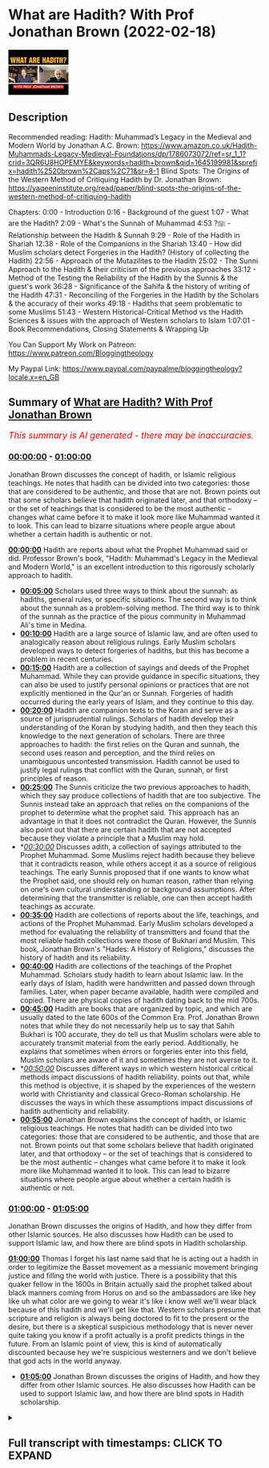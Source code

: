 # What are Hadith? With Prof Jonathan Brown (2022-02-18)

![alt What are Hadith? With Prof Jonathan Brown](KOsc-uI9Lro.jpg "What are Hadith? With Prof Jonathan Brown")

## Description

Recommended reading: Hadith: Muhammad’s Legacy in the Medieval and Modern World by Jonathan A.C. Brown: https://www.amazon.co.uk/Hadith-Muhammads-Legacy-Medieval-Foundations/dp/1786073072/ref=sr_1_1?crid=3QR6U8HOPEMYE&keywords=hadith+brown&qid=1645199981&sprefix=hadith%2520brown%2Caps%2C71&sr=8-1
Blind Spots: The Origins of the Western Method of Critiquing Hadith by Dr. Jonathan Brown: https://yaqeeninstitute.org/read/paper/blind-spots-the-origins-of-the-western-method-of-critiquing-hadith

Chapters: 
0:00 - Introduction
0:16 - Background of the guest
1:07 - What are the Hadith?
2:09 - What's the Sunnah of Muhammad ﷺ?
4:53 - Relationship between the Hadith & Sunnah
9:29 - Role of the Hadith in Shariah
12:38 - Role of the Companions in the Shariah
13:40 - How did Muslim scholars detect Forgeries in the Hadith? (History of collecting the Hadith)
22:56 - Approach of the Mutazilites to the Hadith
25:02 - The Sunni Approach to the Hadith & their criticism of the previous approaches
33:12 - Method of the Testing the Reliability of the Hadith by the Sunnis & the guest's work
36:28 - Significance of the Sahifa & the history of writing of the Hadith
47:31 - Reconciling of the Forgeries in the Hadith by the Scholars & the accuracy of their works
49:18 - Hadiths that seem problematic to some Muslims
51:43 - Western Historical-Critical Method vs the Hadith Sciences & issues with the approach of Western scholars to Islam
1:07:01 - Book Recommendations, Closing Statements & Wrapping Up

You Can Support My Work on Patreon:
https://www.patreon.com/Bloggingtheology

My Paypal Link: 
https://www.paypal.com/paypalme/bloggingtheology?locale.x=en_GB

## Summary of [What are Hadith? With Prof Jonathan Brown](https://www.youtube.com/watch?v=KOsc-uI9Lro)


*<span style="color:red; font-size:125%">This summary is AI generated - there may be inaccuracies</span>. [](/)*

### [00:00:00](https://www.youtube.com/watch?v=KOsc-uI9Lro&t=0) - [01:00:00](https://www.youtube.com/watch?v=KOsc-uI9Lro&t=3600)

 Jonathan Brown discusses the concept of hadith, or Islamic religious teachings. He notes that hadith can be divided into two categories: those that are considered to be authentic, and those that are not. Brown points out that some scholars believe that hadith originated later, and that orthodoxy – or the set of teachings that is considered to be the most authentic – changes what came before it to make it look more like Muhammad wanted it to look. This can lead to bizarre situations where people argue about whether a certain hadith is authentic or not.

**[00:00:00](https://www.youtube.com/watch?v=KOsc-uI9Lro&t=0)** Hadith are reports about what the Prophet Muhammad said or did. Professor Brown's book, "Hadith: Muhammad's Legacy in the Medieval and Modern World," is an excellent introduction to this rigorously scholarly approach to hadith.
* **[00:05:00](https://www.youtube.com/watch?v=KOsc-uI9Lro&t=300)** Scholars used three ways to think about the sunnah: as hadiths, general rules, or specific situations. The second way is to think about the sunnah as a problem-solving method. The third way is to think of the sunnah as the practice of the pious community in Muhammad Ali's time in Medina.
* **[00:10:00](https://www.youtube.com/watch?v=KOsc-uI9Lro&t=600)** Hadith are a large source of Islamic law, and are often used to analogically reason about religious rulings. Early Muslim scholars developed ways to detect forgeries of hadiths, but this has become a problem in recent centuries.
* **[00:15:00](https://www.youtube.com/watch?v=KOsc-uI9Lro&t=900)** Hadith are a collection of sayings and deeds of the Prophet Muhammad. While they can provide guidance in specific situations, they can also be used to justify personal opinions or practices that are not explicitly mentioned in the Qur'an or Sunnah. Forgeries of hadith occurred during the early years of Islam, and they continue to this day.
* **[00:20:00](https://www.youtube.com/watch?v=KOsc-uI9Lro&t=1200)** Hadith are companion texts to the Koran and serve as a source of jurisprudential rulings. Scholars of hadith develop their understanding of the Koran by studying hadith, and then they teach this knowledge to the next generation of scholars. There are three approaches to hadith: the first relies on the Quran and sunnah, the second uses reason and perception, and the third relies on unambiguous uncontested transmission. Hadith cannot be used to justify legal rulings that conflict with the Quran, sunnah, or first principles of reason.
* **[00:25:00](https://www.youtube.com/watch?v=KOsc-uI9Lro&t=1500)** The Sunnis criticize the two previous approaches to hadith, which they say produce collections of hadith that are too subjective. The Sunnis instead take an approach that relies on the companions of the prophet to determine what the prophet said. This approach has an advantage in that it does not contradict the Quran. However, the Sunnis also point out that there are certain hadith that are not accepted because they violate a principle that a Muslim may hold.
* **[00:30:00](https://www.youtube.com/watch?v=KOsc-uI9Lro&t=1800)* Discusses adith, a collection of sayings attributed to the Prophet Muhammad. Some Muslims reject hadith because they believe that it contradicts reason, while others accept it as a source of religious teachings. The early Sunnis proposed that if one wants to know what the Prophet said, one should rely on human reason, rather than relying on one's own cultural understanding or background assumptions. After determining that the transmitter is reliable, one can then accept hadith teachings as accurate.
* **[00:35:00](https://www.youtube.com/watch?v=KOsc-uI9Lro&t=2100)** Hadith are collections of reports about the life, teachings, and actions of the Prophet Muhammad. Early Muslim scholars developed a method for evaluating the reliability of transmitters and found that the most reliable hadith collections were those of Bukhari and Muslim. This book, Jonathan Brown's "Hades: A History of Religions," discusses the history of hadith and its reliability.
* **[00:40:00](https://www.youtube.com/watch?v=KOsc-uI9Lro&t=2400)** Hadith are collections of the teachings of the Prophet Muhammad. Scholars study hadith to learn about Islamic law. In the early days of Islam, hadith were handwritten and passed down through families. Later, when paper became available, hadith were compiled and copied. There are physical copies of hadith dating back to the mid 700s.
* **[00:45:00](https://www.youtube.com/watch?v=KOsc-uI9Lro&t=2700)** Hadith are books that are organized by topic, and which are usually dated to the late 600s of the Common Era. Prof. Jonathan Brown notes that while they do not necessarily help us to say that Sahih Bukhari is 100 accurate, they do tell us that Muslim scholars were able to accurately transmit material from the early period. Additionally, he explains that sometimes when errors or forgeries enter into this field, Muslim scholars are aware of it and sometimes they are not averse to it.
* **[00:50:00](https://www.youtube.com/watch?v=KOsc-uI9Lro&t=3000)* Discusses different ways in which western historical critical methods impact discussions of hadith reliability. points out that, while this method is objective, it is shaped by the experiences of the western world with Christianity and classical Greco-Roman scholarship. He discusses the ways in which these assumptions impact discussions of hadith authenticity and reliability.
* **[00:55:00](https://www.youtube.com/watch?v=KOsc-uI9Lro&t=3300)**  Jonathan Brown explains the concept of hadith, or Islamic religious teachings. He notes that hadith can be divided into two categories: those that are considered to be authentic, and those that are not. Brown points out that some scholars believe that hadith originated later, and that orthodoxy – or the set of teachings that is considered to be the most authentic – changes what came before it to make it look more like Muhammad wanted it to look. This can lead to bizarre situations where people argue about whether a certain hadith is authentic or not.
### [01:00:00](https://www.youtube.com/watch?v=KOsc-uI9Lro&t=3600) - [01:05:00](https://www.youtube.com/watch?v=KOsc-uI9Lro&t=3900)

Jonathan Brown discusses the origins of Hadith, and how they differ from other Islamic sources. He also discusses how Hadith can be used to support Islamic law, and how there are blind spots in Hadith scholarship.

**[01:00:00](https://www.youtube.com/watch?v=KOsc-uI9Lro&t=3600)** Thomas I forget his last name said that he is acting out a hadith in order to legitimize the Basset movement as a messianic movement bringing justice and filling the world with justice. There is a possibility that this quaker fellow in the 1600s in Britain actually said the prophet talked about black manners coming from Horus on and so the ambassadors are like hey like uh what color are we going to wear it's like i know well we'll wear black because of this hadith and we'll get like that. Western scholars presume that scripture and religion is always being doctored to fit to the present or the desire, but there is a skeptical suspicious methodology that is never never quite taking you know if a profit actually is a profit predicts things in the future. From an Islamic point of view, this is kind of automatically discounted because hey we're suspicious westerners and we don't believe that god acts in the world anyway.
* **[01:05:00](https://www.youtube.com/watch?v=KOsc-uI9Lro&t=3900)** Jonathan Brown discusses the origins of Hadith, and how they differ from other Islamic sources. He also discusses how Hadith can be used to support Islamic law, and how there are blind spots in Hadith scholarship.

<details><summary><h2>Full transcript with timestamps: CLICK TO EXPAND</h2></summary>

[0:00:01](https://youtu.be/KOsc-uI9Lro?t=1) Well hello everyone and welcome to Blogging 
Theology. Today I am delighted to talk to Jonathan    
[0:00:08](https://youtu.be/KOsc-uI9Lro?t=8) Brown - you are most welcome sir! Thank you for 
inviting me I'm happy to be here, as salamu aleiykum.  
[0:00:15](https://youtu.be/KOsc-uI9Lro?t=15) Wa alaykumu s-salam.  Now Professor Jonathan A C 
Brown is an American Muslim scholar of Islamic    
[0:00:22](https://youtu.be/KOsc-uI9Lro?t=22) studies. He is the Alwaleed bin Talal Chair of 
Islamic Civilization in the School of Foreign    
[0:00:30](https://youtu.be/KOsc-uI9Lro?t=30) Service at Georgetown University, and Jonathan has 
very kindly agreed today to tell us about hadith.    
[0:00:37](https://youtu.be/KOsc-uI9Lro?t=37) Now he has published a critically acclaimed 
book entitled Hadith: Muhammad's Legacy    
[0:00:44](https://youtu.be/KOsc-uI9Lro?t=44) in the Medieval and Modern World, and that's now 
into its second edition with additional chapters.    
[0:00:50](https://youtu.be/KOsc-uI9Lro?t=50) I really recommend this book it is an excellent 
introduction to a rigorously scholarly approach to    
[0:00:56](https://youtu.be/KOsc-uI9Lro?t=56) hadith and i'll link to the book below if you want 
to get your own copy. So perhaps we can begin by    
[0:01:04](https://youtu.be/KOsc-uI9Lro?t=64) asking some basic questions Jonathan: what are 
hadith? Well yeah funny you should ask the    
[0:01:15](https://youtu.be/KOsc-uI9Lro?t=75) hadith are reports about things 
that the prophet Muhammad sallallahu alayhi wa salaam said    
[0:01:22](https://youtu.be/KOsc-uI9Lro?t=82) or did, or things that were done in his 
presence and that he did not object to    
[0:01:28](https://youtu.be/KOsc-uI9Lro?t=88) right so the assumption being that if somebody 
did some somebody did something his presence    
[0:01:32](https://youtu.be/KOsc-uI9Lro?t=92) like ate a certain kind of food and he didn't 
say you know don't eat that or you shouldn't    
[0:01:36](https://youtu.be/KOsc-uI9Lro?t=96) eat that that it's acceptable to eat that thing 
so even things done in his presence are useful.    
[0:01:41](https://youtu.be/KOsc-uI9Lro?t=101) Now sometimes people talk kind of 
about the Qur'an and hadith as these two    
[0:01:46](https://youtu.be/KOsc-uI9Lro?t=106)  found foundational scriptures of islam 
and in a way that's correct in the sense that    
[0:01:53](https://youtu.be/KOsc-uI9Lro?t=113) you know you know you can go and get the 
Quran off a shelf it's in a book and you can    
[0:01:58](https://youtu.be/KOsc-uI9Lro?t=118) go and get books of hadith and you know look 
at them and their their texts and things like    
[0:02:02](https://youtu.be/KOsc-uI9Lro?t=122) that but i think uh it's more accurate to think 
about the foundations of Islam being the Quran    
[0:02:08](https://youtu.be/KOsc-uI9Lro?t=128) and the sunnah of the prophet the sunnah of 
the prophet s-u-n-n-a being his authoritative    
[0:02:14](https://youtu.be/KOsc-uI9Lro?t=134) precedence the authoritative precedent of 
the prophet muhammad so the the sunnah is as  
[0:02:24](https://youtu.be/KOsc-uI9Lro?t=144) Muslim scholars have long written i was just 
reading actually in the works of Shah Wali    
[0:02:30](https://youtu.be/KOsc-uI9Lro?t=150) Allah the famous Indian scholar died in 1762 the 
definition which as i hadn't seen earlier was is    
[0:02:38](https://youtu.be/KOsc-uI9Lro?t=158) the sunnah of the Prophet is the infallible 
application of the book of God it's the Quran    
[0:02:45](https://youtu.be/KOsc-uI9Lro?t=165) lived out and applied by the Prophet Muhammad 
and that's why the Quran talks about sending down    
[0:02:53](https://youtu.be/KOsc-uI9Lro?t=173) the book and the wisdom the wisdom being the 
sunnah in the sense that God inspires the    
[0:02:58](https://youtu.be/KOsc-uI9Lro?t=178) prophet with wisdom to apply the Quran's message 
in his life, and then sunnah can take the form of    
[0:03:06](https://youtu.be/KOsc-uI9Lro?t=186) adding to the Quran for example adding rules. 
Like you know the Quran says we can't eat    
[0:03:12](https://youtu.be/KOsc-uI9Lro?t=192) you know basically you can't eat let's say pigs 
um whereas the the Sunnah adds that we can't eat    
[0:03:21](https://youtu.be/KOsc-uI9Lro?t=201) animals that are that have canines that are 
predators you know so you can't eat lion meat    
[0:03:25](https://youtu.be/KOsc-uI9Lro?t=205) or something like that um the the sunnah clarifies 
and explains the Quran. So the Quran says you know    
[0:03:34](https://youtu.be/KOsc-uI9Lro?t=214) that the thief male or female cut off their hand 
as an exemplary punishment for what they've done    
[0:03:39](https://youtu.be/KOsc-uI9Lro?t=219) but we know from the sunnah of the prophet 
that this only applies to items that are    
[0:03:43](https://youtu.be/KOsc-uI9Lro?t=223) above a certain value in which the 
the that aren't certain things like    
[0:03:50](https://youtu.be/KOsc-uI9Lro?t=230) food stuffs or things like that and also that the 
thief has to admit that they did this if they just    
[0:03:55](https://youtu.be/KOsc-uI9Lro?t=235) if they just deny that they did or they thought it 
was theirs then you won't have that punishment it    
[0:04:00](https://youtu.be/KOsc-uI9Lro?t=240) would drop down to a discretionary punishment if 
you interested in this you can link to my article    
[0:04:05](https://youtu.be/KOsc-uI9Lro?t=245) in Yaqeen Institute website about it's called Stoning and Hand 
Cutting - which i think is a very important article    
[0:04:10](https://youtu.be/KOsc-uI9Lro?t=250) so you know the this is sort of the irony of 
people who are kind of um you know kind of    
[0:04:16](https://youtu.be/KOsc-uI9Lro?t=256) quran only or only want to understand the islam 
through the quran is that you would be left with  
[0:04:24](https://youtu.be/KOsc-uI9Lro?t=264) with having to punish any thief for you know 
stealing like a pen you'd have to cut their hand    
[0:04:28](https://youtu.be/KOsc-uI9Lro?t=268) off whereas this is absolutely not absolutely not 
the the understanding of islamic law and that that    
[0:04:33](https://youtu.be/KOsc-uI9Lro?t=273) that explanation and clarification comes from the 
sunnah of the prophet the son of the prophet so it    
[0:04:40](https://youtu.be/KOsc-uI9Lro?t=280) can uh add it can explain clarify it can restrict 
um and it can affirm the message of the quran now    
[0:04:53](https://youtu.be/KOsc-uI9Lro?t=293) the relationship between the sunnah and the hadith 
is sometimes people will get confused about this    
[0:04:57](https://youtu.be/KOsc-uI9Lro?t=297) hadith are a way of knowing about the sunnah of 
the prophet you can think really about muslim    
[0:05:02](https://youtu.be/KOsc-uI9Lro?t=302) scholars thought about the sunnah in you know 
three or four ways and they didn't talk about    
[0:05:08](https://youtu.be/KOsc-uI9Lro?t=308) this so much this is more my classification but 
i think it's useful and i think it's accurate    
[0:05:13](https://youtu.be/KOsc-uI9Lro?t=313) um first they thought about it you know as 
hadiths right so if you wanted to know about    
[0:05:18](https://youtu.be/KOsc-uI9Lro?t=318) the prophet's precedence how he acted what he 
said how he lived what his judgments were what    
[0:05:23](https://youtu.be/KOsc-uI9Lro?t=323) principles he lived by right how he understood the 
koran you could just go back and collect as many    
[0:05:29](https://youtu.be/KOsc-uI9Lro?t=329) reports about things he said and did and things 
that were done in his presence as possible    
[0:05:34](https://youtu.be/KOsc-uI9Lro?t=334) and then sort of like building a puzzle 
trying to figure out okay which piece    
[0:05:38](https://youtu.be/KOsc-uI9Lro?t=338) um fits with which you know which 
something he said it was a general    
[0:05:41](https://youtu.be/KOsc-uI9Lro?t=341) rule versus something he said it was for a 
specific situation or what's something he said    
[0:05:45](https://youtu.be/KOsc-uI9Lro?t=345) early on in islam and then the rules chained 
later on right or what's something he said    
[0:05:51](https://youtu.be/KOsc-uI9Lro?t=351) uh that applies to one group of people and not to 
another group of people um something he said that    
[0:05:55](https://youtu.be/KOsc-uI9Lro?t=355) maybe he was saying in a hyperbolic way like 
he's preaching people so he's using kind of    
[0:06:00](https://youtu.be/KOsc-uI9Lro?t=360) exaggerated language versus something where he's 
being very legally specific almost like a lawyer    
[0:06:06](https://youtu.be/KOsc-uI9Lro?t=366) speaking so and of course then as well i'm sure 
we'll discuss there's the challenge of figuring    
[0:06:11](https://youtu.be/KOsc-uI9Lro?t=371) out whether or not these reports are actually 
things the prophet said or not or if they were    
[0:06:16](https://youtu.be/KOsc-uI9Lro?t=376) invented later on but let's assume you could 
authenticate them all you would have a bunch of    
[0:06:20](https://youtu.be/KOsc-uI9Lro?t=380) pieces of a puzzle and then you'd be trying to 
fit these pieces of puzzle the puzzle together    
[0:06:24](https://youtu.be/KOsc-uI9Lro?t=384) and this is in fact what um one of the main 
ways that muslim scholars all muslim scholars    
[0:06:30](https://youtu.be/KOsc-uI9Lro?t=390) understood the sunnah the second way is to think 
about the sunnah as a um a kind of a a method of    
[0:06:38](https://youtu.be/KOsc-uI9Lro?t=398) problem solving a way of thinking a way uh but if 
you think about maybe like the letter of the law    
[0:06:43](https://youtu.be/KOsc-uI9Lro?t=403) versus the spirit of the law this would be more 
like the spirit of the law how would the how would    
[0:06:47](https://youtu.be/KOsc-uI9Lro?t=407) the prophet deal with the situation um and you 
can see this very clearly for example in the the    
[0:06:53](https://youtu.be/KOsc-uI9Lro?t=413) practice of the early muslim caliphs like abu 
bakr and omar uh especially omar because he    
[0:07:00](https://youtu.be/KOsc-uI9Lro?t=420) did so much legislating that he would see find a 
situation and he would sometimes he wouldn't quote    
[0:07:06](https://youtu.be/KOsc-uI9Lro?t=426) the prophet but he would come up with a rule that 
he thought that best implemented this is what the    
[0:07:13](https://youtu.be/KOsc-uI9Lro?t=433) prophet would do in the situation so for example 
he suggested when muslims started to encounter    
[0:07:18](https://youtu.be/KOsc-uI9Lro?t=438) a lot of non-muslims outside of arabia you know 
he was like you know he said i would discourage    
[0:07:24](https://youtu.be/KOsc-uI9Lro?t=444) muslim men from wearing marrying non-muslim women 
because as you can see like wait you know you    
[0:07:28](https://youtu.be/KOsc-uI9Lro?t=448) we were allowed to do this but now it 
seems like there's going to be a problem of    
[0:07:32](https://youtu.be/KOsc-uI9Lro?t=452) muslim women not having enough men 
to marry so we discouraged this    
[0:07:36](https://youtu.be/KOsc-uI9Lro?t=456) so that but that was you know you could 
see him sort of how would the prophet    
[0:07:40](https://youtu.be/KOsc-uI9Lro?t=460) have acted in this situation and what's 
interesting is you don't actually find a    
[0:07:44](https://youtu.be/KOsc-uI9Lro?t=464) lot of hadiths from the very senior companions of 
the prophets sometimes just because they die you    
[0:07:51](https://youtu.be/KOsc-uI9Lro?t=471) know abu bakr died only two years after the 
prophet said uh but people like omar or ali  
[0:08:04](https://youtu.be/KOsc-uI9Lro?t=484) don't see as many narrations from them nowhere    
[0:08:06](https://youtu.be/KOsc-uI9Lro?t=486) near as many as you see from younger 
companions like ibn abbas even omar  
[0:08:15](https://youtu.be/KOsc-uI9Lro?t=495) those senior companions they sort of lived 
the prophet sunnah and carried it on not by    
[0:08:22](https://youtu.be/KOsc-uI9Lro?t=502) remembering to the things he said but by like 
he his personality had acted sort of imprinted    
[0:08:27](https://youtu.be/KOsc-uI9Lro?t=507) on theirs like they had been shaped by their 
years with him by their many many years with him    
[0:08:32](https://youtu.be/KOsc-uI9Lro?t=512) and constant contact with him so you 
know one way you think about the sun is    
[0:08:37](https://youtu.be/KOsc-uI9Lro?t=517) hadith now the second way is kind of a method 
of problem solving the third one would be a    
[0:08:43](https://youtu.be/KOsc-uI9Lro?t=523) practice of a pious community that you know the 
muslim community that is built by muhammad ali    
[0:08:49](https://youtu.be/KOsc-uI9Lro?t=529) in medina actually its practice it's way of doing 
it how when you go into the mosque what do you do    
[0:08:57](https://youtu.be/KOsc-uI9Lro?t=537) when you're standing for prayer what do you do 
where do you stand how far apart do you stand    
[0:09:01](https://youtu.be/KOsc-uI9Lro?t=541) how does the prayer i mean actually describing 
to somebody exactly how to do a prayer is kind    
[0:09:06](https://youtu.be/KOsc-uI9Lro?t=546) of hard you know first you raise your hands 
up to the this part of your hand you put them    
[0:09:10](https://youtu.be/KOsc-uI9Lro?t=550) down it's kind of hard it's a lot easier to show 
somebody how to pray so the son of the prophet    
[0:09:15](https://youtu.be/KOsc-uI9Lro?t=555) as something that is just kind of practiced by 
the muslim community and of course this is very    
[0:09:21](https://youtu.be/KOsc-uI9Lro?t=561) as you see this in all the muslim schools 
of law they all talk about this but it's    
[0:09:25](https://youtu.be/KOsc-uI9Lro?t=565) especially prominent in the maliki school of law 
i'm just going to say absolutely i it is a really    
[0:09:30](https://youtu.be/KOsc-uI9Lro?t=570) important uh uh quote uh from your book that i 
mentioned you said contrary to popular opinion    
[0:09:36](https://youtu.be/KOsc-uI9Lro?t=576) and this is an opinion i've heard mentioned in the 
media both in america and elsewhere the bulk of    
[0:09:40](https://youtu.be/KOsc-uI9Lro?t=580) islamic law does not come from the koran but from 
hadith it's very remarkable and you've already    
[0:09:47](https://youtu.be/KOsc-uI9Lro?t=587) alluded to the way uh hadith in a sense qualify 
uh the rulings on cutting of thieves hands but    
[0:09:54](https://youtu.be/KOsc-uI9Lro?t=594) there are many other examples so so what is the 
great bulk of israel of islamic law comes from    
[0:10:00](https://youtu.be/KOsc-uI9Lro?t=600) the the president of the prophet and his teaching 
and so on i definitely i mean if you if you were    
[0:10:05](https://youtu.be/KOsc-uI9Lro?t=605) to kind of look at this proportion of the 
details of islamic law i mean a very small    
[0:10:10](https://youtu.be/KOsc-uI9Lro?t=610) portion would come from the quran i mean the 
quran doesn't isn't really a book of law i mean    
[0:10:15](https://youtu.be/KOsc-uI9Lro?t=615) one scholar even in the middle of sahani in the 
1700s and i think he counted about 80 to 100    
[0:10:21](https://youtu.be/KOsc-uI9Lro?t=621) verses in the quran that deal with with legal 
issues right uh i think amanda after he talked    
[0:10:26](https://youtu.be/KOsc-uI9Lro?t=626) about uh something like actually i'm gonna 
misquote it so i'm just gonna forget about that    
[0:10:32](https://youtu.be/KOsc-uI9Lro?t=632) but um uh yeah so i mean basic things like the 
you know the number of prayers how you pray i mean    
[0:10:39](https://youtu.be/KOsc-uI9Lro?t=639) these are basic parts of the religion that are 
not really either explicitly or mentioned or grant    
[0:10:44](https://youtu.be/KOsc-uI9Lro?t=644) or mentioned at all in the quran uh so um yeah 
definitely and then this hadiths are a huge you    
[0:10:51](https://youtu.be/KOsc-uI9Lro?t=651) know maybe like if you're thinking about a consent 
you know portions let's say of the of the sharia    
[0:10:56](https://youtu.be/KOsc-uI9Lro?t=656) a very small portion would come from the grand i 
know a big big chunk would come from hadith and    
[0:11:01](https://youtu.be/KOsc-uI9Lro?t=661) of course there you have a kind of maybe also a 
spectrum in the sense that um there are certain    
[0:11:08](https://youtu.be/KOsc-uI9Lro?t=668) hadiths that muslim scholars can all agree are 
reliably traceable back to the prophet there are    
[0:11:14](https://youtu.be/KOsc-uI9Lro?t=674) certain hadiths that are not really reliable or 
not as reliable but were really important for law    
[0:11:22](https://youtu.be/KOsc-uI9Lro?t=682) and that their main the main strength of 
those hadith isn't really that you could    
[0:11:28](https://youtu.be/KOsc-uI9Lro?t=688) find a chain of transmission that goes back to the 
prophet narrated by all reliable people who met    
[0:11:32](https://youtu.be/KOsc-uI9Lro?t=692) each other and etcetera has lots of corroboration 
for example that would make a hadith or sound    
[0:11:38](https://youtu.be/KOsc-uI9Lro?t=698) but its strength really comes from its communal 
practice uh for example i mean this is just an    
[0:11:44](https://youtu.be/KOsc-uI9Lro?t=704) obvious example but um there's you'll find in 
books of law or hadith you know that the murderer  
[0:11:54](https://youtu.be/KOsc-uI9Lro?t=714) the murderer does not inherit right so if you if 
somebody murders their dad quranically speaking    
[0:12:00](https://youtu.be/KOsc-uI9Lro?t=720) your son will automatically inherit from their 
father right it doesn't matter if the father    
[0:12:03](https://youtu.be/KOsc-uI9Lro?t=723) doesn't like them he can't there's nothing you 
can do but you know let's say oh i'd like to get    
[0:12:07](https://youtu.be/KOsc-uI9Lro?t=727) some money so i'm going to kill my dad and get 
inherited but if you murder somebody you can't    
[0:12:11](https://youtu.be/KOsc-uI9Lro?t=731) inherit from that person and um there's not really 
a reliable hadith about this but you find in books    
[0:12:18](https://youtu.be/KOsc-uI9Lro?t=738) of hadith in books of law that the prophet said 
the murderer does not inherit the strength of    
[0:12:24](https://youtu.be/KOsc-uI9Lro?t=744) that hadith is really that it's been this is you 
know all muslim scholars agree on this you know    
[0:12:29](https://youtu.be/KOsc-uI9Lro?t=749) this is sort of like it's its strength actually 
is is comes from communal practice so you see here    
[0:12:34](https://youtu.be/KOsc-uI9Lro?t=754) like a blending of hadith in communal practice 
uh then of course a huge chunk of uh islamic law    
[0:12:41](https://youtu.be/KOsc-uI9Lro?t=761) comes from either the opinions of the companions 
of the prophet or from and from and or from legal    
[0:12:51](https://youtu.be/KOsc-uI9Lro?t=771) reasoning based on the quran based on the son of 
the prophet based on the early muslim community    
[0:12:56](https://youtu.be/KOsc-uI9Lro?t=776) either through analogical reasoning so you know 
women don't have to breastfeed when they're um    
[0:13:04](https://youtu.be/KOsc-uI9Lro?t=784) you know when they're uh sorry you 
don't have to fast if you're traveling    
[0:13:09](https://youtu.be/KOsc-uI9Lro?t=789) oh you don't and you don't have to fast if you're 
sick therefore you don't have to fast if you're    
[0:13:13](https://youtu.be/KOsc-uI9Lro?t=793) breastfeeding so this is an analogical reason 
or uh you know and then of course other types of    
[0:13:19](https://youtu.be/KOsc-uI9Lro?t=799) um reasoning like um kind of what are the aims of 
the sharia what are its objectives um if we don't    
[0:13:26](https://youtu.be/KOsc-uI9Lro?t=806) have any evidence from the quran or the son of the 
prophet or the early muslim community you know can    
[0:13:29](https://youtu.be/KOsc-uI9Lro?t=809) we just sort of reason on our own to think about 
what would fulfill the aims of the sharia so    
[0:13:34](https://youtu.be/KOsc-uI9Lro?t=814) these are all different sources of islamic law 
but definitely hadith are a major major source    
[0:13:39](https://youtu.be/KOsc-uI9Lro?t=819) okay a natural question to ask is how did muslim 
scholars detect forgeries because i i've heard    
[0:13:45](https://youtu.be/KOsc-uI9Lro?t=825) that particularly in the early centuries it 
was like a veritable industry of uh pumping    
[0:13:50](https://youtu.be/KOsc-uI9Lro?t=830) out forged hades to justify certain practices or 
certain political agendas or certain sectarian    
[0:13:57](https://youtu.be/KOsc-uI9Lro?t=837) rivalries so this became a problem really early 
on so how did uh hadith scholars uh the the ummah    
[0:14:03](https://youtu.be/KOsc-uI9Lro?t=843) the muslim scholars actually go about detecting 
these uh these problems these forgeries yeah    
[0:14:10](https://youtu.be/KOsc-uI9Lro?t=850) yeah so i mean there's a the quran gets written 
down very early so the quran gets written down    
[0:14:16](https://youtu.be/KOsc-uI9Lro?t=856) i mean in an official form by 650 of the common 
era i mean so you're talking within two decades    
[0:14:23](https://youtu.be/KOsc-uI9Lro?t=863) of the death of the prophet that islam and there's 
not really any debate about what the contents of    
[0:14:28](https://youtu.be/KOsc-uI9Lro?t=868) the quran is there's not you know some you know 
alternative version of the quran that's that's    
[0:14:33](https://youtu.be/KOsc-uI9Lro?t=873) out there that people are citing or something 
um now you could people can argue until the    
[0:14:38](https://youtu.be/KOsc-uI9Lro?t=878) cows come home about what the quran means but 
that's as a source it's it's sort of bounded    
[0:14:45](https://youtu.be/KOsc-uI9Lro?t=885) and set in stone so to speak uh the hadiths are 
very different and all those notions of sunnah    
[0:14:50](https://youtu.be/KOsc-uI9Lro?t=890) that i talked about are very different because 
they're all um they all have strength and they    
[0:14:55](https://youtu.be/KOsc-uI9Lro?t=895) all have weaknesses the strength of the kind of 
sunnah as a way of problem solving is that it's    
[0:15:01](https://youtu.be/KOsc-uI9Lro?t=901) as i said it really kind of allows you to carry 
the spirit of the law into situations where the    
[0:15:06](https://youtu.be/KOsc-uI9Lro?t=906) letter of the lies a little bit is doesn't seem 
to apply it's not giving you a clear answer on    
[0:15:11](https://youtu.be/KOsc-uI9Lro?t=911) the problem with that is that this you know 
spirit of the law reasoning can be can kind    
[0:15:16](https://youtu.be/KOsc-uI9Lro?t=916) of get out of hand so you say well if you know 
if i'm allowed to not fast because of hardship    
[0:15:22](https://youtu.be/KOsc-uI9Lro?t=922) well you know it's hard to not drink coffee during 
ramadan like i really feel terrible if i don't    
[0:15:28](https://youtu.be/KOsc-uI9Lro?t=928) drink coffee and so i i kind of feel like i should 
not that's sort of like what god wants in this    
[0:15:32](https://youtu.be/KOsc-uI9Lro?t=932) situation and that's not very good argument right 
um or uh or you know um with communal practice    
[0:15:40](https://youtu.be/KOsc-uI9Lro?t=940) it's really sometimes especially as 
you get farther and farther out of    
[0:15:44](https://youtu.be/KOsc-uI9Lro?t=944) away from medina of the prophet's time in 
space and time you know what muslims do muslim  
[0:15:52](https://youtu.be/KOsc-uI9Lro?t=952) know i'm very peop and so you see people say you 
know in my in my muslim country you know men's    
[0:16:00](https://youtu.be/KOsc-uI9Lro?t=960) go out and play you know back 
or you know backgammon and drink    
[0:16:05](https://youtu.be/KOsc-uI9Lro?t=965) and smoke shisha and women sit at home and 
cook so that's the way islam should be well    
[0:16:08](https://youtu.be/KOsc-uI9Lro?t=968) that's not the way islam necessarily should 
be that's just one particular country right so    
[0:16:14](https://youtu.be/KOsc-uI9Lro?t=974) custom also is uh can be corrupted um with 
hadith the problem was it's very it's a great    
[0:16:21](https://youtu.be/KOsc-uI9Lro?t=981) way to get a really fine detailed description 
of things that prophet says and said and did    
[0:16:28](https://youtu.be/KOsc-uI9Lro?t=988) the problem is that um well one as i said you 
have to kind of be able to fit the pieces together    
[0:16:33](https://youtu.be/KOsc-uI9Lro?t=993) but also it becomes extremely clear in the 
time of the the successors so essentially by    
[0:16:40](https://youtu.be/KOsc-uI9Lro?t=1000) you know six uh the late 600s that um 
lots of hadiths are being forged and this    
[0:16:47](https://youtu.be/KOsc-uI9Lro?t=1007) makes i mean sometimes it can be mistakes 
right so sometimes somebody would sit would    
[0:16:52](https://youtu.be/KOsc-uI9Lro?t=1012) think they remember the prophet saying something 
when in reality it's one other companion saying    
[0:16:56](https://youtu.be/KOsc-uI9Lro?t=1016) something right or sometimes somebody could 
just get confused and mix two hadiths together    
[0:17:02](https://youtu.be/KOsc-uI9Lro?t=1022) and those are not necessarily forged i mean 
they are in effect forgeries in the sense    
[0:17:06](https://youtu.be/KOsc-uI9Lro?t=1026) that there was something that probably didn't 
say but they're they're they're unintentional    
[0:17:10](https://youtu.be/KOsc-uI9Lro?t=1030) they're byproducts of just the process of humans 
remembering and transmitting information uh but    
[0:17:16](https://youtu.be/KOsc-uI9Lro?t=1036) then you have intentional forgeries that was 
done remember muslims you know within the first  
[0:17:21](https://youtu.be/KOsc-uI9Lro?t=1041) 140 years of islamic history muslims fight three 
civil wars three major civil wars in addition    
[0:17:30](https://youtu.be/KOsc-uI9Lro?t=1050) they spread from the hijabs to spain and india and 
you know all the different cultures and religions    
[0:17:40](https://youtu.be/KOsc-uI9Lro?t=1060) and foods and clothings they encounter and people 
are starting to become muslim in north africa and    
[0:17:45](https://youtu.be/KOsc-uI9Lro?t=1065) india and all these places and of course they're 
bringing their own traditions their own questions    
[0:17:49](https://youtu.be/KOsc-uI9Lro?t=1069) their own agendas into the mix so you have 
political disputes sectarian disputes cultural    
[0:17:56](https://youtu.be/KOsc-uI9Lro?t=1076) disputes legal disputes etc etc etc and what 
better way to advance your cause or your ideas    
[0:18:01](https://youtu.be/KOsc-uI9Lro?t=1081) than by saying that the prophet of god said this 
or said that so there's a huge huge huge engine    
[0:18:07](https://youtu.be/KOsc-uI9Lro?t=1087) of forgery that just starts chugging especially 
in the early 700s and that really keeps chugging    
[0:18:13](https://youtu.be/KOsc-uI9Lro?t=1093) hard through the 800s and even into the 900s of 
the common eras i think when the really the bulk    
[0:18:19](https://youtu.be/KOsc-uI9Lro?t=1099) of this material is forged so muslim scholars have 
a challenge how do you sort out what's authentic    
[0:18:25](https://youtu.be/KOsc-uI9Lro?t=1105) authentically the words of the prophet 
and what's uh what's for forgery    
[0:18:29](https://youtu.be/KOsc-uI9Lro?t=1109) i'm happy to talk more about that unless you want 
to know i'm just very i'm just very interested    
[0:18:33](https://youtu.be/KOsc-uI9Lro?t=1113) because the role of the this word is a bit of 
technical jargon here uh what is the island    
[0:18:39](https://youtu.be/KOsc-uI9Lro?t=1119) and the problem of fortune snads as well but this 
idea of having a reliable transmission from person    
[0:18:45](https://youtu.be/KOsc-uI9Lro?t=1125) to person known people uh who who could have 
met each other did meet each other who were    
[0:18:50](https://youtu.be/KOsc-uI9Lro?t=1130) who were known to be reliable uh and so on and so 
on there are various kind of checks that were made    
[0:18:55](https://youtu.be/KOsc-uI9Lro?t=1135) weren't there to see if uh you know of this hadith 
and its alleged authenticity really was authentic    
[0:19:01](https://youtu.be/KOsc-uI9Lro?t=1141) and this is became quite a uh a serious academic 
scholarly pursuit hadith criticism you can call it    
[0:19:07](https://youtu.be/KOsc-uI9Lro?t=1147) yeah um and that produced ultimately these 
amazing you know what called sahih collections    
[0:19:12](https://youtu.be/KOsc-uI9Lro?t=1152) uh bukhari famously and muslim as well which 
are the the gold standard of hadiths uh today    
[0:19:20](https://youtu.be/KOsc-uI9Lro?t=1160) which everyone now looks to for you know really 
solidly reliable hadiths um but that but that    
[0:19:26](https://youtu.be/KOsc-uI9Lro?t=1166) came quite late didn't it and it was almost 
controversial these sahih collections before    
[0:19:31](https://youtu.be/KOsc-uI9Lro?t=1171) that they there weren't these sari collections 
there were all sorts of different kinds of hadees    
[0:19:37](https://youtu.be/KOsc-uI9Lro?t=1177) yeah um so you'd i think a good way to think about 
this is that you know muslims all muslim scholars    
[0:19:45](https://youtu.be/KOsc-uI9Lro?t=1185) like as muslims develop their own scholarly class 
so amongst the companions there's companions who    
[0:19:52](https://youtu.be/KOsc-uI9Lro?t=1192) are seen as particularly knowledgeable malaysia 
they dive in uh omar right um ibn abbas uh    
[0:20:01](https://youtu.be/KOsc-uI9Lro?t=1201) uh these are companions to really look to 
for their understanding of the the korans    
[0:20:07](https://youtu.be/KOsc-uI9Lro?t=1207) of the prophet and then they teach the next 
generation of scholars in medina like even museum    
[0:20:18](https://youtu.be/KOsc-uI9Lro?t=1218) harajuku and zeta  
[0:20:30](https://youtu.be/KOsc-uI9Lro?t=1230) in egypt in yemen in syria there's an and then you 
should have heard the second and third generations    
[0:20:36](https://youtu.be/KOsc-uI9Lro?t=1236) you really have these very clear scholarly figures 
emerge and they're all uh presented with this this    
[0:20:41](https://youtu.be/KOsc-uI9Lro?t=1241) problem which is okay we have a huge problem 
which is we don't know what is really saying    
[0:20:47](https://youtu.be/KOsc-uI9Lro?t=1247) to the prophet what isn't and there's you can 
kind of think of a couple different ways to solve    
[0:20:53](https://youtu.be/KOsc-uI9Lro?t=1253) this uh one is maybe the way that emerges really 
clearly in kufa especially around the thinking of    
[0:21:02](https://youtu.be/KOsc-uI9Lro?t=1262) the scholar named abu hanifo dies at the 150 
767 of the common year which is to say that    
[0:21:08](https://youtu.be/KOsc-uI9Lro?t=1268) you know in kufa you know i remember also this is 
really important which is that there's not like    
[0:21:14](https://youtu.be/KOsc-uI9Lro?t=1274) some uh internet you know there's not some book of 
hadith you can go to the library in kufa and check    
[0:21:19](https://youtu.be/KOsc-uI9Lro?t=1279) out right and there's no there's no if you're 
in kufa the way you know about islam is because    
[0:21:23](https://youtu.be/KOsc-uI9Lro?t=1283) a bunch of muslims showed up well they built 
the city of kufa right outside of hira in iraq    
[0:21:28](https://youtu.be/KOsc-uI9Lro?t=1288) and the muslims who happen to settle there are the 
ones who tell you about islam and if they remember    
[0:21:33](https://youtu.be/KOsc-uI9Lro?t=1293) certain things the prophet said and they forget 
other things and the guy in egypt the companions    
[0:21:37](https://youtu.be/KOsc-uI9Lro?t=1297) you remember certain things the prophet said and 
don't remember other things you're going to have    
[0:21:40](https://youtu.be/KOsc-uI9Lro?t=1300) kind of two different ver two different versions 
of islam in a way and of course they're not very    
[0:21:44](https://youtu.be/KOsc-uI9Lro?t=1304) different but that's one of the reasons we have 
different schools of law is because you have this    
[0:21:49](https://youtu.be/KOsc-uI9Lro?t=1309) early um plurality of remembering what the son of 
the prophet is so that someone like abu hanifa and    
[0:21:56](https://youtu.be/KOsc-uI9Lro?t=1316) kufra he's saying okay look we there's certain 
hadith that we have here and some of them really    
[0:22:02](https://youtu.be/KOsc-uI9Lro?t=1322) lay down clear principles uh you know really 
clear principles like um the prophet saying    
[0:22:07](https://youtu.be/KOsc-uI9Lro?t=1327) that the person who benefits from something is 
also liable for it or the person who's liable for    
[0:22:12](https://youtu.be/KOsc-uI9Lro?t=1332) something also benefits from it that seems like 
a principle and so when he comes across a hadith    
[0:22:19](https://youtu.be/KOsc-uI9Lro?t=1339) that doesn't seem to fit with that principle or 
they seem to contradict it contradict it he might    
[0:22:25](https://youtu.be/KOsc-uI9Lro?t=1345) not say i don't think the prophet said this he 
just doesn't think this is representative of the    
[0:22:28](https://youtu.be/KOsc-uI9Lro?t=1348) son of the prophet so they try to kind of look at 
the quran and look at the hadiths that they feel    
[0:22:34](https://youtu.be/KOsc-uI9Lro?t=1354) are kind of reliable in kufa and then 
extract from those sources some rules about    
[0:22:41](https://youtu.be/KOsc-uI9Lro?t=1361) law making about norms and then those rules are 
definitive and if you come across a hadith that    
[0:22:47](https://youtu.be/KOsc-uI9Lro?t=1367) seems to conflict with those you just sort of 
dismiss it it's probably not something the prophet    
[0:22:51](https://youtu.be/KOsc-uI9Lro?t=1371) said it doesn't make sense in the system they've 
established um other scholars who are actually    
[0:22:58](https://youtu.be/KOsc-uI9Lro?t=1378) more concerned with theology uh which is this 
group called the motezolites which emerge in the    
[0:23:03](https://youtu.be/KOsc-uI9Lro?t=1383) kind of mid to late mid 700s especially in basra 
and baghdad later on in baghdad they're uh they're    
[0:23:12](https://youtu.be/KOsc-uI9Lro?t=1392) much more influenced by kind of theological 
discussions coming out of the greco-roman    
[0:23:18](https://youtu.be/KOsc-uI9Lro?t=1398) near eastern world of christian theology of 
jewish theology of greco-roman philosophy    
[0:23:23](https://youtu.be/KOsc-uI9Lro?t=1403) where you have you know certain way how do you get 
certainty in life you get certainty through sense    
[0:23:28](https://youtu.be/KOsc-uI9Lro?t=1408) perception you get certainty through the first 
principles of reason you get certainty through    
[0:23:33](https://youtu.be/KOsc-uI9Lro?t=1413) uh just unambiguous uncontested transmission 
like you know i've never been to china i don't    
[0:23:40](https://youtu.be/KOsc-uI9Lro?t=1420) know if you've been to china but uh i mean i 
i'm prepared to say that china exists although    
[0:23:45](https://youtu.be/KOsc-uI9Lro?t=1425) i've never actually seen it right there's a we 
we are just we've just been bombarded with so    
[0:23:49](https://youtu.be/KOsc-uI9Lro?t=1429) much transmitted evidence that we don't we don't 
doubt this so they're much more concerned these    
[0:23:55](https://youtu.be/KOsc-uI9Lro?t=1435) more tesla's much more concerned with like these 
debating with with you know christians or jews    
[0:24:00](https://youtu.be/KOsc-uI9Lro?t=1440) and coming up with a way of of sort of rooting 
islam and epistemological uh and pistological    
[0:24:08](https://youtu.be/KOsc-uI9Lro?t=1448) sources that are certain and that are not going 
to to carry any doubt so they're very skeptical of    
[0:24:14](https://youtu.be/KOsc-uI9Lro?t=1454) somebody coming and saying you know so and so told 
me that someone so said that the prophet said this    
[0:24:19](https://youtu.be/KOsc-uI9Lro?t=1459) like ah that doesn't that's like for them it's 
like a game of telephone now they understand the    
[0:24:23](https://youtu.be/KOsc-uI9Lro?t=1463) sun of the prophet is essential they understand 
what is lights are muslim right these are not    
[0:24:27](https://youtu.be/KOsc-uI9Lro?t=1467) people who are you know insane heretics or 
something right they but they they were saying    
[0:24:32](https://youtu.be/KOsc-uI9Lro?t=1472) like look this is not really going to cut it right 
this is not really going to cut it for what we    
[0:24:36](https://youtu.be/KOsc-uI9Lro?t=1476) want especially for theology maybe for law you can 
get something from these rules but what they say    
[0:24:41](https://youtu.be/KOsc-uI9Lro?t=1481) is if you really want to know that the prophet 
said something it has to agree with the quran    
[0:24:46](https://youtu.be/KOsc-uI9Lro?t=1486) it has to agree with the established sunnah as 
we know it it has to agree with first principles    
[0:24:51](https://youtu.be/KOsc-uI9Lro?t=1491) of reason as we understand them and this is a big 
deal big difference and or has to be agreed upon    
[0:24:58](https://youtu.be/KOsc-uI9Lro?t=1498) by everybody and here is where you uh we get 
to the third group the sort of third approach    
[0:25:05](https://youtu.be/KOsc-uI9Lro?t=1505) which is criticizing both of the previous ones and 
this approach ends up being the sunni approach the    
[0:25:12](https://youtu.be/KOsc-uI9Lro?t=1512) approach that produces those hadith collections 
that you talked about like sahih bukhari    
[0:25:16](https://youtu.be/KOsc-uI9Lro?t=1516) muslim um and what this group says and it's uh you 
know forms around figures like uh abdallah mubarak  
[0:25:39](https://youtu.be/KOsc-uI9Lro?t=1539) what this group approach says is look here's a 
problem with these two approaches prior to this    
[0:25:46](https://youtu.be/KOsc-uI9Lro?t=1546) which is that they both are setting up sort of 
standards for deciding what the prophet said    
[0:25:56](https://youtu.be/KOsc-uI9Lro?t=1556) or didn't say that are too 
much the creation of their own    
[0:26:01](https://youtu.be/KOsc-uI9Lro?t=1561) worldview right so they're they're they're 
putting their own minds in a way their own minds    
[0:26:08](https://youtu.be/KOsc-uI9Lro?t=1568) in the position of being the judge 
of what the profit setter didn't say    
[0:26:11](https://youtu.be/KOsc-uI9Lro?t=1571) yeah yeah there's a problem here right which and 
this is a really good i mean they have a good    
[0:26:16](https://youtu.be/KOsc-uI9Lro?t=1576) point right if imagine this if i if i tell you 
that um there's more women in paradise than men    
[0:26:26](https://youtu.be/KOsc-uI9Lro?t=1586) or let me let me make it easier for you if i tell 
you that there's more men in paradise than women    
[0:26:32](https://youtu.be/KOsc-uI9Lro?t=1592) you're going to say i don't i don't think that's 
true that seems kind of sexist like that doesn't    
[0:26:35](https://youtu.be/KOsc-uI9Lro?t=1595) seem fair you know i'm not sexist i don't think 
that's fair but actually you have no idea and i    
[0:26:41](https://youtu.be/KOsc-uI9Lro?t=1601) haven't i mean you have no idea like if someone's 
a prophet of god and god tells them information    
[0:26:46](https://youtu.be/KOsc-uI9Lro?t=1606) that comes from the unseen what i mean for all we 
know there are more men or more women in paradise    
[0:26:52](https://youtu.be/KOsc-uI9Lro?t=1612) rather we don't know i mean we can say like this 
seems sexist or not but that's just us talking    
[0:26:56](https://youtu.be/KOsc-uI9Lro?t=1616) about what our values are so the problem is that 
there's certain you know if we were to generally    
[0:27:02](https://youtu.be/KOsc-uI9Lro?t=1622) like sit around and evaluate things we hear we 
could talk about notions of fairness or justice    
[0:27:08](https://youtu.be/KOsc-uI9Lro?t=1628) but really when it comes to things that are from 
the unseen we actually don't know the answers we    
[0:27:12](https://youtu.be/KOsc-uI9Lro?t=1632) don't know what the unseen is right um so 
that reason is starting to get humbled here    
[0:27:20](https://youtu.be/KOsc-uI9Lro?t=1640) second uh if for example if i say well hadith 
can't contradict the quran that makes sense by the    
[0:27:26](https://youtu.be/KOsc-uI9Lro?t=1646) way all muslim scholars agree on this but here's 
the problem and this is what the sunni scholars    
[0:27:31](https://youtu.be/KOsc-uI9Lro?t=1651) pointed out they said what's the difference 
between contradiction and explanation if i say    
[0:27:39](https://youtu.be/KOsc-uI9Lro?t=1659) that um you know the the quran says that carrion 
dead animals has been prohibited free that's what    
[0:27:46](https://youtu.be/KOsc-uI9Lro?t=1666) the quran says now we then refine hadith that 
the muslim companions of the prophet find a dead    
[0:27:51](https://youtu.be/KOsc-uI9Lro?t=1671) whale washed up on the beach for the red sea 
and that they eat from the meat of this whale    
[0:27:56](https://youtu.be/KOsc-uI9Lro?t=1676) and then they come back and tell the prophet they 
did this and he doesn't object to it this is fine    
[0:28:00](https://youtu.be/KOsc-uI9Lro?t=1680) this technically contradicts the koran 
but nobody actually rejects this hadith    
[0:28:06](https://youtu.be/KOsc-uI9Lro?t=1686) they say this as an explanation ah the 
koran is talking about land animals not    
[0:28:13](https://youtu.be/KOsc-uI9Lro?t=1693) sea animals in fact we have other hadiths that 
also talk about the contents of the ocean being    
[0:28:17](https://youtu.be/KOsc-uI9Lro?t=1697) pure to eat right so what's the difference between 
contradiction and explanation how do you know    
[0:28:24](https://youtu.be/KOsc-uI9Lro?t=1704) when something is concerning the grand versus 
explaining or creating an exception to a quranic    
[0:28:29](https://youtu.be/KOsc-uI9Lro?t=1709) rule or expanding a quranic rule the second uh so 
they would say to someone like the khufans someone    
[0:28:36](https://youtu.be/KOsc-uI9Lro?t=1716) like abu hanifa look we understand you have these 
principles that you've derived from hadiths and    
[0:28:43](https://youtu.be/KOsc-uI9Lro?t=1723) these actually might be good principles but 
you're rejecting this hadith because you think    
[0:28:48](https://youtu.be/KOsc-uI9Lro?t=1728) it violates your principle but actually it 
just might be an exception to your principle    
[0:28:53](https://youtu.be/KOsc-uI9Lro?t=1733) it might just be an exceptional 
situation the prophet is making to this    
[0:28:57](https://youtu.be/KOsc-uI9Lro?t=1737) rule the second objection they have this is 
more kind of to the more tesla likes is the    
[0:29:03](https://youtu.be/KOsc-uI9Lro?t=1743) montez lights for example were very confident in 
the ability of human reason to come to knowledge    
[0:29:09](https://youtu.be/KOsc-uI9Lro?t=1749) about god and to come to knowledge about right 
and wrong independent of revelation um now  
[0:29:18](https://youtu.be/KOsc-uI9Lro?t=1758) the problem is that as the stanley fish the 
literary scholar said you know reason always    
[0:29:22](https://youtu.be/KOsc-uI9Lro?t=1762) comes from somewhere there's reason isn't uh 
you know maybe there's certain basic fundamental    
[0:29:27](https://youtu.be/KOsc-uI9Lro?t=1767) things like the rule of non-contradiction a can't 
be a and not a at the same time in the same way    
[0:29:32](https://youtu.be/KOsc-uI9Lro?t=1772) okay that maybe everyone can agree on but other 
times of reason are really uh kind of culturally    
[0:29:37](https://youtu.be/KOsc-uI9Lro?t=1777) rooted or rooted in a certain tradition so for 
example the teslas were really they couldn't    
[0:29:42](https://youtu.be/KOsc-uI9Lro?t=1782) accept hadiths that talked about god moving 
around right so this one verse this one hadith    
[0:29:49](https://youtu.be/KOsc-uI9Lro?t=1789) in muslims another book says god in the very late 
at night god comes down to the lowest heavens    
[0:29:56](https://youtu.be/KOsc-uI9Lro?t=1796) and he listens to the prayers of those who 
are awake at night praying right um montez    
[0:30:02](https://youtu.be/KOsc-uI9Lro?t=1802) lights just could not they this sent 
them into apoplectic fit fits because    
[0:30:08](https://youtu.be/KOsc-uI9Lro?t=1808) the god's moving around what do you 
mean guys if god's moving around    
[0:30:12](https://youtu.be/KOsc-uI9Lro?t=1812) i mean god's in a body that means god's over 
here and he's not over here so what's that    
[0:30:16](https://youtu.be/KOsc-uI9Lro?t=1816) what is this shape what is the shape of god what 
is god's body like how does god move around does    
[0:30:21](https://youtu.be/KOsc-uI9Lro?t=1821) he have like a scooter you know what is what's 
going on i mean what this they couldn't accept    
[0:30:27](https://youtu.be/KOsc-uI9Lro?t=1827) because they came they had been so much so 
influenced by the kind of greco-roman tradition    
[0:30:33](https://youtu.be/KOsc-uI9Lro?t=1833) of uh of theology and of course philosophy yeah 
that talked about um let's say boethius talking    
[0:30:41](https://youtu.be/KOsc-uI9Lro?t=1841) about divine simplicity that god can't be you 
know god can't be composite because something    
[0:30:47](https://youtu.be/KOsc-uI9Lro?t=1847) that's composite can come into parts then those 
parts could exist separate from him and then you    
[0:30:51](https://youtu.be/KOsc-uI9Lro?t=1851) have things that are not god that are eternal 
or the idea of motion in the aristotelian cosmos  
[0:30:59](https://youtu.be/KOsc-uI9Lro?t=1859) the prime mover or in the kind of the theistic 
world god is outside of creation anything inside    
[0:31:06](https://youtu.be/KOsc-uI9Lro?t=1866) of creation inside the sphere of the fixed stars 
is part of the world of um change of time right    
[0:31:17](https://youtu.be/KOsc-uI9Lro?t=1877) um and something can't move around unless 
it's inside that world you can't talk about    
[0:31:24](https://youtu.be/KOsc-uI9Lro?t=1884) movement outside of the fear of the spirit 
of the big stars because that's like another    
[0:31:29](https://youtu.be/KOsc-uI9Lro?t=1889) another realm like god can't be moving around 
because that means he'd be part of our world    
[0:31:33](https://youtu.be/KOsc-uI9Lro?t=1893) in effect now um okay fair enough my teslites 
but uh what's all that got to do with islam i    
[0:31:41](https://youtu.be/KOsc-uI9Lro?t=1901) mean you go back and you read let's say 
the old testament and it's talking about    
[0:31:45](https://youtu.be/KOsc-uI9Lro?t=1905) god walking and god doing i'm not saying that 
that's accurate but my point is that clearly    
[0:31:49](https://youtu.be/KOsc-uI9Lro?t=1909) you know if you want to talk about kind of a 
semitic imagination they do not have a problem    
[0:31:54](https://youtu.be/KOsc-uI9Lro?t=1914) talking at least talking about modern language 
that is anthromorphically inflected at least uh    
[0:32:00](https://youtu.be/KOsc-uI9Lro?t=1920) metaphorically or figuratively so and then the the 
early sunni said to the montez lights by the way    
[0:32:07](https://youtu.be/KOsc-uI9Lro?t=1927) what tesolates you guys are not consistent 
because look you're muslims you believe    
[0:32:12](https://youtu.be/KOsc-uI9Lro?t=1932) in the quran we believe in the quran and the 
quran talks about you know god and his angels  
[0:32:20](https://youtu.be/KOsc-uI9Lro?t=1940) god and his i think it's right  
[0:32:26](https://youtu.be/KOsc-uI9Lro?t=1946) for god and his angels come in ranks they come 
in ranks so god's coming in ranks with the angels    
[0:32:33](https://youtu.be/KOsc-uI9Lro?t=1953) the tesla yeah yeah but that's figurative it's 
the power of god is coming it's like okay that's    
[0:32:39](https://youtu.be/KOsc-uI9Lro?t=1959) figurative why don't you do a figurative 
interpretation for that hadith that you    
[0:32:42](https://youtu.be/KOsc-uI9Lro?t=1962) reject maybe it's not god's you know uh coming 
down maybe it's god's mercy coming down and in    
[0:32:48](https://youtu.be/KOsc-uI9Lro?t=1968) fact this would be the interpretation of later 
ashari sunni scholars they'd say that it's not    
[0:32:53](https://youtu.be/KOsc-uI9Lro?t=1973) actually god coming down it's the mercy of god 
or the knowledge of god come approaching us um so    
[0:33:00](https://youtu.be/KOsc-uI9Lro?t=1980) the they were saying it you look you're willing 
to interpret the quran figuratively when it seems    
[0:33:04](https://youtu.be/KOsc-uI9Lro?t=1984) to go against your ideas of reason but you're not 
when it comes to hadith you just throw it out why    
[0:33:11](https://youtu.be/KOsc-uI9Lro?t=1991) so what the the early sunnis proposed is if you 
want if we want to figure out what the prophet    
[0:33:17](https://youtu.be/KOsc-uI9Lro?t=1997) said and what the prophet didn't say uh we we 
are saying that we're we're recognizing that    
[0:33:23](https://youtu.be/KOsc-uI9Lro?t=2003) human reason is a liability here uh it's it it 
means taking means sort of giving too much power    
[0:33:31](https://youtu.be/KOsc-uI9Lro?t=2011) to your own culture to your own understanding of 
reason to your own backdrop background assumptions    
[0:33:36](https://youtu.be/KOsc-uI9Lro?t=2016) so let's try and take reason out of the equation 
and let's just look at transmission let's see okay    
[0:33:42](https://youtu.be/KOsc-uI9Lro?t=2022) where did this material who who's who 
narrated this where did you get this hadith    
[0:33:46](https://youtu.be/KOsc-uI9Lro?t=2026) where did that person get where did that person 
get the hadith okay let's look at these people    
[0:33:51](https://youtu.be/KOsc-uI9Lro?t=2031) let's look at what they transmit um if so and 
so if paul let's say is narrating from uh uh    
[0:34:01](https://youtu.be/KOsc-uI9Lro?t=2041) his teacher and he narrates you know abc things 
then the other students in this teacher also    
[0:34:08](https://youtu.be/KOsc-uI9Lro?t=2048) narrate abc from this teacher but now like 
it seems like these guys are all narrating    
[0:34:13](https://youtu.be/KOsc-uI9Lro?t=2053) the same thing so you know they might be reliable 
but let's say one student narrates fg lmnop also    
[0:34:21](https://youtu.be/KOsc-uI9Lro?t=2061) from the teacher and that student only studied 
with that teacher for three months or something    
[0:34:25](https://youtu.be/KOsc-uI9Lro?t=2065) whereas you studied with him for 10 years whoa 
wait a second this this student is claiming    
[0:34:31](https://youtu.be/KOsc-uI9Lro?t=2071) things from the teacher that are not corroborated 
by the other students so once you start looking    
[0:34:36](https://youtu.be/KOsc-uI9Lro?t=2076) at what somebody narrates from their teachers is 
it crowded by other students of those teachers    
[0:34:41](https://youtu.be/KOsc-uI9Lro?t=2081) you can start to decide is that person a reliable 
transmitter once you've decided they're a reliable    
[0:34:45](https://youtu.be/KOsc-uI9Lro?t=2085) transmitter you can say things that come from this 
person from another person and we say this person    
[0:34:50](https://youtu.be/KOsc-uI9Lro?t=2090) met that person they lived at the same time in 
the same city they said i heard this from that    
[0:34:55](https://youtu.be/KOsc-uI9Lro?t=2095) guy right or that girl then uh that these people 
become reliable transmitters and through a process    
[0:35:02](https://youtu.be/KOsc-uI9Lro?t=2102) of evaluating the reliability of transmitters 
and then looking for corroboration or the lack    
[0:35:06](https://youtu.be/KOsc-uI9Lro?t=2106) of corroboration for reports we can decide what 
are reliable hades to profit and what aren't and    
[0:35:12](https://youtu.be/KOsc-uI9Lro?t=2112) so that was the method that was developed really 
in the hijaz uh and um iraq and uh horuson in the    
[0:35:22](https://youtu.be/KOsc-uI9Lro?t=2122) essentially late 700s early 800s and then really 
perfected in the mid 800s by scholars like bukhari    
[0:35:29](https://youtu.be/KOsc-uI9Lro?t=2129) and muslim and their students and they produced 
a set of collections that um you know were fairly    
[0:35:38](https://youtu.be/KOsc-uI9Lro?t=2138) quickly appreciated although a different not 
every collection was appreciated and valued    
[0:35:44](https://youtu.be/KOsc-uI9Lro?t=2144) in the same way at the same time but especially 
buhari muslims books really came to be seen as    
[0:35:49](https://youtu.be/KOsc-uI9Lro?t=2149) the pinnacle of the critical rigor of this process 
and seen as the most stringent um yeah in terms of    
[0:35:58](https://youtu.be/KOsc-uI9Lro?t=2158) what authenticating what the prophet said yeah and 
your phd is actually on that very subject isn't it    
[0:36:04](https://youtu.be/KOsc-uI9Lro?t=2164) the sahih collections of bukhari and muslim which 
yeah yeah how they were how they attained that    
[0:36:10](https://youtu.be/KOsc-uI9Lro?t=2170) position yeah which is what we're worth getting 
and can be purchased by the way on on this    
[0:36:14](https://youtu.be/KOsc-uI9Lro?t=2174) whole subject that jonathan just mentioned i do 
recommend uh his acclaimed book hadith muhammad's    
[0:36:20](https://youtu.be/KOsc-uI9Lro?t=2180) legacy in the medieval and modern world which i 
said before i will link uh to below it's really    
[0:36:25](https://youtu.be/KOsc-uI9Lro?t=2185) worth uh reading um just something that really 
interests me in that book i've just mentioned    
[0:36:31](https://youtu.be/KOsc-uI9Lro?t=2191) um i often hear by the way that uh particularly 
from christian missionaries for some reason i'm    
[0:36:37](https://youtu.be/KOsc-uI9Lro?t=2197) not sure why that we have no hadith that can be 
traced back to the companions of the prophet yet    
[0:36:43](https://youtu.be/KOsc-uI9Lro?t=2203) uh in your book you mentioned that we now have 
things called sahih or sahih apostrophe s if    
[0:36:50](https://youtu.be/KOsc-uI9Lro?t=2210) you add the english plural which are kind of these 
small notebooks um and there's a fascinating story    
[0:36:56](https://youtu.be/KOsc-uI9Lro?t=2216) here i i think where um you know i got a friend 
of mine who happens to be a muslim scholar in the    
[0:37:01](https://youtu.be/KOsc-uI9Lro?t=2221) hanover tradition and he said when i spoke to him 
about this that um the the ideas used to be passed    
[0:37:06](https://youtu.be/KOsc-uI9Lro?t=2226) on are passed on orally in his tradition and they 
have been like forever for generation generations    
[0:37:12](https://youtu.be/KOsc-uI9Lro?t=2232) and then in your book you mentioned that in 
the 20th century um an actual small notebook    
[0:37:19](https://youtu.be/KOsc-uI9Lro?t=2239) that ultimately uh traces its um the words back to 
herrera the companion of the prophet was actually    
[0:37:27](https://youtu.be/KOsc-uI9Lro?t=2247) physically discovered and the contents of that 
actually are the same as the orally transmitted    
[0:37:34](https://youtu.be/KOsc-uI9Lro?t=2254) hadiths that my muslim uh scholarly friend 
knew of from oral tradition so this kind of    
[0:37:40](https://youtu.be/KOsc-uI9Lro?t=2260) an extraordinary opportunity perhaps a rare 
one to confirm corroborate the reliability    
[0:37:46](https://youtu.be/KOsc-uI9Lro?t=2266) or the accuracy of oral tradition uh in handing 
down these cities but could you just say a bit    
[0:37:52](https://youtu.be/KOsc-uI9Lro?t=2272) more about these sahifa what they are and why and 
and that particular discovery in the 20th century    
[0:37:59](https://youtu.be/KOsc-uI9Lro?t=2279) yeah um so well you're partially right i guess 
in some ways i'm going to defeat some of your    
[0:38:06](https://youtu.be/KOsc-uI9Lro?t=2286) balloon but i think you're you're generally on 
the right track uh which is that you know um    
[0:38:14](https://youtu.be/KOsc-uI9Lro?t=2294) so first of all the the writing materials 
that the early muscles have are very primitive    
[0:38:19](https://youtu.be/KOsc-uI9Lro?t=2299) and they're not very permanent 
i mean things like a parchment    
[0:38:23](https://youtu.be/KOsc-uI9Lro?t=2303) and papyrus are very expensive 
sometimes you would write on  
[0:38:29](https://youtu.be/KOsc-uI9Lro?t=2309) essentially like the bark of palm trees you can 
kind of cut into sections uh and other uh sources    
[0:38:35](https://youtu.be/KOsc-uI9Lro?t=2315) as well so uh you know it was very expensive 
to write things down and a lot of this material    
[0:38:42](https://youtu.be/KOsc-uI9Lro?t=2322) you know there's a lot of movement a lot of change 
a lot of uh some of this a lot of early material    
[0:38:48](https://youtu.be/KOsc-uI9Lro?t=2328) doesn't really survive um we have some you know 
pages of most hops of the quran that come from    
[0:38:54](https://youtu.be/KOsc-uI9Lro?t=2334) extremely early from maybe even the lifetime of 
the companions of the prophet definitely from    
[0:38:58](https://youtu.be/KOsc-uI9Lro?t=2338) the lifetimes expanded probably you know certain 
pages of the quran but when it comes to hadiths    
[0:39:04](https://youtu.be/KOsc-uI9Lro?t=2344) you know we have uh there are certain uh hadith 
collections that have we actually so there's    
[0:39:11](https://youtu.be/KOsc-uI9Lro?t=2351) two questions here so one is um when are hadith 
written down in a more systematic way and    
[0:39:21](https://youtu.be/KOsc-uI9Lro?t=2361) the second question would be how reliable 
are how reliable or how confident can we be    
[0:39:29](https://youtu.be/KOsc-uI9Lro?t=2369) that a later book claiming to be accessing 
those early written collections is actually    
[0:39:35](https://youtu.be/KOsc-uI9Lro?t=2375) is that is that is that a sound claim yeah okay 
so uh in terms of muslims writing stuff down    
[0:39:42](https://youtu.be/KOsc-uI9Lro?t=2382) um they we know they're writing small things 
down because at least as far as we can tell    
[0:39:49](https://youtu.be/KOsc-uI9Lro?t=2389) they're talking about like a letter that 
the prophet let's say wrote to the people of    
[0:39:54](https://youtu.be/KOsc-uI9Lro?t=2394) yemen he writes a letter that he can that contains 
rulings about compensation payments for injuries    
[0:40:02](https://youtu.be/KOsc-uI9Lro?t=2402) and that letter is then transmitted in a family 
like from a dad to his son to his son right    
[0:40:07](https://youtu.be/KOsc-uI9Lro?t=2407) there's other reports that are that 
claim to be the sahifas sort of notebooks    
[0:40:14](https://youtu.be/KOsc-uI9Lro?t=2414) that are basically written i mean you can imagine 
imagine just like imagine you have one piece of    
[0:40:20](https://youtu.be/KOsc-uI9Lro?t=2420) parchment okay you have one sheet of parchment 
which is actually you know you can wash and like    
[0:40:26](https://youtu.be/KOsc-uI9Lro?t=2426) this these things are pretty rugged as long as you 
don't let it rot or something like that so you can    
[0:40:30](https://youtu.be/KOsc-uI9Lro?t=2430) imagine like a companion of the providence son 
or children writing down things that profits that    
[0:40:35](https://youtu.be/KOsc-uI9Lro?t=2435) this rules he said yeah and then this actually 
being handed down in a family yeah this is what    
[0:40:42](https://youtu.be/KOsc-uI9Lro?t=2442) a good example is of the uh which goes ultimately 
back to the companion abdullah muhammad alas    
[0:40:50](https://youtu.be/KOsc-uI9Lro?t=2450) from the quraish uh and you can see like you 
can in some hadith collections like the muslim    
[0:40:56](https://youtu.be/KOsc-uI9Lro?t=2456) humble you actually see a quotation of this 
sahih almost in its entirety like it's just    
[0:41:03](https://youtu.be/KOsc-uI9Lro?t=2463) a bunch of rules and sometimes they're not 
even connected just like rule rule rule rule um    
[0:41:10](https://youtu.be/KOsc-uI9Lro?t=2470) so uh clearly from what we can tell 
muslims start to write things down    
[0:41:17](https://youtu.be/KOsc-uI9Lro?t=2477) very early but these are very limited writings 
they're not systematic they're like done by    
[0:41:24](https://youtu.be/KOsc-uI9Lro?t=2484) a family or a person in a family and 
they kind of pass on in that family    
[0:41:28](https://youtu.be/KOsc-uI9Lro?t=2488) uh the companion of the prophet who narrates the 
most hadiths from him actually only knows the    
[0:41:33](https://youtu.be/KOsc-uI9Lro?t=2493) prophet for about two or three years he mostly 
is hearing other hadiths hearing from other    
[0:41:38](https://youtu.be/KOsc-uI9Lro?t=2498) companions saying that the prophet said and there 
are reports that he actually is also collecting    
[0:41:45](https://youtu.be/KOsc-uI9Lro?t=2505) and copying these sahipas that he can find 
right now um we have uh one such sahifa the    
[0:41:56](https://youtu.be/KOsc-uI9Lro?t=2516) from the student of abu hura but 
we don't we don't have like hamam's    
[0:42:03](https://youtu.be/KOsc-uI9Lro?t=2523) written version we have one that can be dated 
back to the early 800s right so let's say that    
[0:42:09](https://youtu.be/KOsc-uI9Lro?t=2529) would be about 70 years or so after hamam's death 
i see um maybe it's the rib we can date it back    
[0:42:18](https://youtu.be/KOsc-uI9Lro?t=2538) to that original um now that's not surprising 
right because if you want a book to survive    
[0:42:25](https://youtu.be/KOsc-uI9Lro?t=2545) anything to survive uh you have to i mean you can 
either put it in like a vacuum whatever sealed    
[0:42:32](https://youtu.be/KOsc-uI9Lro?t=2552) bag or something right but i mean eventually 
it's going to get worn down to pieces and so    
[0:42:37](https://youtu.be/KOsc-uI9Lro?t=2557) especially a few people are using it so you 
need to recopy it yeah so that gets us to the    
[0:42:42](https://youtu.be/KOsc-uI9Lro?t=2562) so we sorry sorry we have actual physical pages 
of hadith collections or of people's written    
[0:42:50](https://youtu.be/KOsc-uI9Lro?t=2570) compilations of hadith from the mid 
700s from the late 700s from the 800s    
[0:42:57](https://youtu.be/KOsc-uI9Lro?t=2577) right really going back to like kind of the mid 
700s is probably the earliest actual physical    
[0:43:04](https://youtu.be/KOsc-uI9Lro?t=2584) copies of things we have that have 
survived right okay um now in the time of    
[0:43:10](https://youtu.be/KOsc-uI9Lro?t=2590) the younger successors so around let's say 
the early 700s successors like azuhari said    
[0:43:20](https://youtu.be/KOsc-uI9Lro?t=2600) start to write down hadiths more systematic so 
now they're actually writing down more things    
[0:43:27](https://youtu.be/KOsc-uI9Lro?t=2607) they hear uh they're actually trying to write down 
a lot of their hadiths that they hear they're not    
[0:43:32](https://youtu.be/KOsc-uI9Lro?t=2612) just trusting that they're remembering them uh 
it's not just sahifa from their family they're    
[0:43:37](https://youtu.be/KOsc-uI9Lro?t=2617) writing they're actually trying to collect and 
compile but they're again they have very small    
[0:43:40](https://youtu.be/KOsc-uI9Lro?t=2620) amounts of material uh maybe uh their scrolls are 
about like uh you could carry it in their saddle    
[0:43:47](https://youtu.be/KOsc-uI9Lro?t=2627) bags on their camel would be no problem to do that 
whereas by the time you get to like ibn hambal um    
[0:43:53](https://youtu.be/KOsc-uI9Lro?t=2633) in the mid 800s i mean his library if hadith is 
like 12 and a half camel loads of books because by    
[0:43:59](https://youtu.be/KOsc-uI9Lro?t=2639) that time by the way by the time it's late 700's 
muslims have gotten paper the technology of paper    
[0:44:05](https://youtu.be/KOsc-uI9Lro?t=2645) which is cheap and you can write as much stuff as 
you want right it's not you don't just have like    
[0:44:10](https://youtu.be/KOsc-uI9Lro?t=2650) a small amount of papyrus or a small amount 
of parchment that you can write on okay so  
[0:44:17](https://youtu.be/KOsc-uI9Lro?t=2657) we have um  
[0:44:21](https://youtu.be/KOsc-uI9Lro?t=2661) texts like uh from the late 700s in actually the 
texts themselves dating back from the 1800s but    
[0:44:28](https://youtu.be/KOsc-uI9Lro?t=2668) very limited now um then the the final question 
is if you have later books later actual physical    
[0:44:37](https://youtu.be/KOsc-uI9Lro?t=2677) copies you can date like the 100s or something 
from the 900s um or the late 800s to what extent    
[0:44:45](https://youtu.be/KOsc-uI9Lro?t=2685) can you be confident that they're actually 
reproducing things from earlier uh there    
[0:44:51](https://youtu.be/KOsc-uI9Lro?t=2691) you know you have to look at the right works of 
scholars like harold monsky the later almost i    
[0:44:56](https://youtu.be/KOsc-uI9Lro?t=2696) think he died in about 2014. i'm not mistaken 
where he look he's looked at a lot of um of    
[0:45:02](https://youtu.be/KOsc-uI9Lro?t=2702) these what's early early with sun the fact books 
which are basically books organized by topic um  
[0:45:11](https://youtu.be/KOsc-uI9Lro?t=2711) who died i think around 827 of the 
common era of in the 1940s of um    
[0:45:19](https://youtu.be/KOsc-uI9Lro?t=2719) the seer of ibn is hawk and what he's what 
he's done by looking at all these different    
[0:45:25](https://youtu.be/KOsc-uI9Lro?t=2725) sources and sort of saying okay these people 
are claiming to narrate from a common link and    
[0:45:32](https://youtu.be/KOsc-uI9Lro?t=2732) they're all sort of narrating the same thing and 
then these other people are also narrating from    
[0:45:36](https://youtu.be/KOsc-uI9Lro?t=2736) the earlier generation they all kind of 
agree and then you start looking you see look    
[0:45:40](https://youtu.be/KOsc-uI9Lro?t=2740) here's a here's a version of the report that has 
you know the content has let's say a b and c in it    
[0:45:46](https://youtu.be/KOsc-uI9Lro?t=2746) and it's transmitted along certain paths 
and there's another version that has    
[0:45:50](https://youtu.be/KOsc-uI9Lro?t=2750) b c and d in it and that's transmitted along 
certain paths and if you look you don't see    
[0:45:56](https://youtu.be/KOsc-uI9Lro?t=2756) a on this path over here so you're seeing 
that the the contents of reports are really    
[0:46:02](https://youtu.be/KOsc-uI9Lro?t=2762) consistent with the change that 
they're getting transmitted by    
[0:46:05](https://youtu.be/KOsc-uI9Lro?t=2765) so and then maybe also some of those transmitters 
are saying things like like for example azure    
[0:46:11](https://youtu.be/KOsc-uI9Lro?t=2771) or his student uh alamo like his student um 
uh evangel age or something right they'll say    
[0:46:20](https://youtu.be/KOsc-uI9Lro?t=2780) i don't know what this word means or i 
don't understand what he meant by this    
[0:46:27](https://youtu.be/KOsc-uI9Lro?t=2787) or they'll transmit something that disagrees 
with what they think the correct idea is so    
[0:46:33](https://youtu.be/KOsc-uI9Lro?t=2793) why would somebody make up something and then say 
like i don't understand what he meant by this or    
[0:46:38](https://youtu.be/KOsc-uI9Lro?t=2798) i don't this is what he said i don't know what 
the word means or it just actually disagrees    
[0:46:42](https://youtu.be/KOsc-uI9Lro?t=2802) with my opinion so all these things together that 
i mentioned gave motski a sense of confidence that    
[0:46:48](https://youtu.be/KOsc-uI9Lro?t=2808) you could date specific reports not necessarily 
the entire hadith corpus but you could if you    
[0:46:54](https://youtu.be/KOsc-uI9Lro?t=2814) start just looking at individual reports you can 
start to date them back to the late 600s of the    
[0:46:59](https://youtu.be/KOsc-uI9Lro?t=2819) common year kind of the time that they're actually 
still companions of the prophet alive like    
[0:47:04](https://youtu.be/KOsc-uI9Lro?t=2824) malik and so that i think is the uh it doesn't 
necessarily it doesn't help you say that sahih    
[0:47:14](https://youtu.be/KOsc-uI9Lro?t=2834) bukhari is 100 accurate or the muatta of malik 
is 100 accurate but what it does tell you is that    
[0:47:22](https://youtu.be/KOsc-uI9Lro?t=2842) muslim scholars were able to accurately transmit 
material from the very early period and uh    
[0:47:31](https://youtu.be/KOsc-uI9Lro?t=2851) by the way what's interesting is that a lot of 
times when they are let's say when errors or    
[0:47:42](https://youtu.be/KOsc-uI9Lro?t=2862) misinformation or forgeries are entering into 
this sometimes it's uh well muslim scholars    
[0:47:47](https://youtu.be/KOsc-uI9Lro?t=2867) are aware of it and sometimes they were you know 
not necessarily averse to it i'll explain that in    
[0:47:54](https://youtu.be/KOsc-uI9Lro?t=2874) really quickly right so for you to say that for 
somebody to say you know is everything inside    
[0:47:59](https://youtu.be/KOsc-uI9Lro?t=2879) bukhari true did the prophet say everything 
is insane bukhari well i mean the answer is no    
[0:48:07](https://youtu.be/KOsc-uI9Lro?t=2887) but the question is wrong right the question is 
wrong because there are insane bukhari let's say    
[0:48:15](https://youtu.be/KOsc-uI9Lro?t=2895) sometimes five or six different versions 
of one hadith narrated by different chains    
[0:48:20](https://youtu.be/KOsc-uI9Lro?t=2900) of transmission and they might differ in details 
you know once as the prophet did trade two prayer    
[0:48:27](https://youtu.be/KOsc-uI9Lro?t=2907) cycles before he did this the other one said the 
prophet prayed the two prayer cycles after he did    
[0:48:32](https://youtu.be/KOsc-uI9Lro?t=2912) this um which one is correct uh is you know they 
might all have authentic change of transmission    
[0:48:41](https://youtu.be/KOsc-uI9Lro?t=2921) is somebody just misremembering something are both 
of them actually remembering something but they    
[0:48:46](https://youtu.be/KOsc-uI9Lro?t=2926) were on different occasions or who did someone 
in the change on the mission get confused so  
[0:48:54](https://youtu.be/KOsc-uI9Lro?t=2934) buhari himself will like talk about this and 
later scholars will talk about this but uh    
[0:48:59](https://youtu.be/KOsc-uI9Lro?t=2939) you uh they can't in one sense they can't both be 
true in a sort of digital sense of like you know    
[0:49:05](https://youtu.be/KOsc-uI9Lro?t=2945) either right wrong um but they're all like they're 
definitely giving you the most accurate possible    
[0:49:12](https://youtu.be/KOsc-uI9Lro?t=2952) picture of what people remember about 
the prophet sayings and his actions    
[0:49:17](https://youtu.be/KOsc-uI9Lro?t=2957) the second thing is that a lot of these 
reports that people are very suspicious about    
[0:49:23](https://youtu.be/KOsc-uI9Lro?t=2963) and you can i mean if you got if you gave the 
list of the hadiths that you know can people get    
[0:49:30](https://youtu.be/KOsc-uI9Lro?t=2970) people get upset about being and that says  
[0:49:36](https://youtu.be/KOsc-uI9Lro?t=2976) you could pretty much say that they all come 
from certain chapters of those books they all    
[0:49:40](https://youtu.be/KOsc-uI9Lro?t=2980) come from chapters about the beginning of time the 
end of the world the day of judgments they come    
[0:49:47](https://youtu.be/KOsc-uI9Lro?t=2987) on things about like uh campaigns of the prophet 
things that happen out on campaign uh the virtues    
[0:49:54](https://youtu.be/KOsc-uI9Lro?t=2994) of people like such and such a person is so good 
because of this right and those are topics as far    
[0:50:00](https://youtu.be/KOsc-uI9Lro?t=3000) as we as we can trace back the science of sunni 
hadith criticism sunni hadith scholars were saying    
[0:50:08](https://youtu.be/KOsc-uI9Lro?t=3008) haditha deal with law akam how you worship how you 
fast what you can eat or you can drink right what    
[0:50:16](https://youtu.be/KOsc-uI9Lro?t=3016) they saw is the core areas of the religion they 
were very strict about the islands for this they    
[0:50:22](https://youtu.be/KOsc-uI9Lro?t=3022) said on other issues like the virtues of people 
what happens at the end of time what happens at    
[0:50:30](https://youtu.be/KOsc-uI9Lro?t=3030) the beginning of time you know the rewards you 
get for certain actions et cetera et cetera    
[0:50:34](https://youtu.be/KOsc-uI9Lro?t=3034) manners duas you make right you know invocations 
you make they said we're we're relaxed about this    
[0:50:41](https://youtu.be/KOsc-uI9Lro?t=3041) because they didn't see this as core issues and 
you know like okay moses was so great that he    
[0:50:47](https://youtu.be/KOsc-uI9Lro?t=3047) did this we know moses is great already he's a 
prophet you know was he this great or that great    
[0:50:52](https://youtu.be/KOsc-uI9Lro?t=3052) i mean it doesn't it sort of doesn't matter um you 
know uh the prophet said that it's really good to    
[0:50:58](https://youtu.be/KOsc-uI9Lro?t=3058) teach your children good manners we know it's 
good to teach your children good manners that's    
[0:51:01](https://youtu.be/KOsc-uI9Lro?t=3061) not changing anything you know if teaching your 
child good manners gets you this reward in the day    
[0:51:05](https://youtu.be/KOsc-uI9Lro?t=3065) of judgment as opposed to that reward this is sort 
of not really a big deal for them because it's all    
[0:51:10](https://youtu.be/KOsc-uI9Lro?t=3070) it's not changing anything that's that they don't 
already know so uh that's where a lot of the    
[0:51:18](https://youtu.be/KOsc-uI9Lro?t=3078) sometimes not so much in like sahih bukhari 
but certainly in the other collections a lot    
[0:51:23](https://youtu.be/KOsc-uI9Lro?t=3083) of the material that people find problematic is 
actually in subject matters subject areas that    
[0:51:30](https://youtu.be/KOsc-uI9Lro?t=3090) muslim hadith critics themselves were admittedly 
lacks about because they didn't see it as as    
[0:51:36](https://youtu.be/KOsc-uI9Lro?t=3096) detrimental they didn't see themselves as 
betraying the sum of the profit in doing this    
[0:51:41](https://youtu.be/KOsc-uI9Lro?t=3101) okay that's very helpful but perhaps finally 
my final question as we uh as you've been uh    
[0:51:46](https://youtu.be/KOsc-uI9Lro?t=3106) discussing this for uh nearly an hour now um is to 
do with the western historical critical method you    
[0:51:52](https://youtu.be/KOsc-uI9Lro?t=3112) mentioned briefly how motsky this very uh esteemed 
german scholar who just died a couple of years ago    
[0:51:57](https://youtu.be/KOsc-uI9Lro?t=3117) hugely uh influential figure a western scholar 
non-muslim i think i assume he was non-muslim    
[0:52:04](https://youtu.be/KOsc-uI9Lro?t=3124) um but in terms of historical critical method 
which is distinct and separate from the uh the    
[0:52:10](https://youtu.be/KOsc-uI9Lro?t=3130) muslim hadith critical method what assumptions 
does the western historical method make about the    
[0:52:17](https://youtu.be/KOsc-uI9Lro?t=3137) world and about god and how does this impact 
on western discussions about the historical    
[0:52:22](https://youtu.be/KOsc-uI9Lro?t=3142) reliability of hadith because it tends to produce 
quite different conclusions i think in terms of uh    
[0:52:28](https://youtu.be/KOsc-uI9Lro?t=3148) what is and isn't accepted in the hadith so if 
you want to share with your uh audience there's    
[0:52:34](https://youtu.be/KOsc-uI9Lro?t=3154) on yourkeeninstitute.org there's a i think it's 
basically a a sample from my hadith book and i    
[0:52:41](https://youtu.be/KOsc-uI9Lro?t=3161) added material as well i think it's called blind 
spots if you look up kind of on your institute    
[0:52:46](https://youtu.be/KOsc-uI9Lro?t=3166) something called blind spots it's essentially the 
chapter of my hadith book on this circle critical    
[0:52:50](https://youtu.be/KOsc-uI9Lro?t=3170) method that i actually also add material to so 
sort of like an enhanced chapter and this will    
[0:52:55](https://youtu.be/KOsc-uI9Lro?t=3175) be good for your readers if for your viewers if 
they want to to learn more about this absolutely    
[0:53:01](https://youtu.be/KOsc-uI9Lro?t=3181) um the way that you know if you think about how 
like we you know we in the kind of modern west    
[0:53:07](https://youtu.be/KOsc-uI9Lro?t=3187) think about what's true and false in history 
what's true and false about religion uh this is    
[0:53:12](https://youtu.be/KOsc-uI9Lro?t=3192) not an objective methodology you know human beings 
don't drop out of the womb and automatically view    
[0:53:20](https://youtu.be/KOsc-uI9Lro?t=3200) the world the way a french person views the world 
today right or the american person views the world    
[0:53:24](https://youtu.be/KOsc-uI9Lro?t=3204) these are specific traditions they come from and 
if you look back at the way that if you look at    
[0:53:29](https://youtu.be/KOsc-uI9Lro?t=3209) the way that muslim western scholars approach 
not just their own religion but also islam and    
[0:53:34](https://youtu.be/KOsc-uI9Lro?t=3214) kind of questions of authenticity and reliability 
you see how it's shaped by the specific experience    
[0:53:41](https://youtu.be/KOsc-uI9Lro?t=3221) of western europe with christianity and the 
classical greco-roman tradition essentially    
[0:53:47](https://youtu.be/KOsc-uI9Lro?t=3227) from the renaissance until the modern period right 
just briefly i mean a few things that are really    
[0:53:52](https://youtu.be/KOsc-uI9Lro?t=3232) important are the discovery in the fifteen hundred 
and sixteen hundred and seventeen hundreds that    
[0:54:00](https://youtu.be/KOsc-uI9Lro?t=3240) there are a lot of gospels that weren't had 
totally different understandings of jesus's    
[0:54:07](https://youtu.be/KOsc-uI9Lro?t=3247) message that didn't make it into kind of 
the official christian corpus second that  
[0:54:19](https://youtu.be/KOsc-uI9Lro?t=3259) the early church christian church introduced 
a lot of ideas that were not present    
[0:54:27](https://youtu.be/KOsc-uI9Lro?t=3267) in the earliest material we can date back to let's 
say the christian community or jesus or you know    
[0:54:33](https://youtu.be/KOsc-uI9Lro?t=3273) et cetera et cetera right yep uh third that the 
old testament itself had was not the product of    
[0:54:40](https://youtu.be/KOsc-uI9Lro?t=3280) you know let's say the five books of moses 
were not written by murders but in fact were    
[0:54:44](https://youtu.be/KOsc-uI9Lro?t=3284) the product of um uh multiple authors in 
different contexts with different aims    
[0:54:51](https://youtu.be/KOsc-uI9Lro?t=3291) yeah uh so a couple of assumptions just that 
we can talk about quickly and i think your your    
[0:54:57](https://youtu.be/KOsc-uI9Lro?t=3297) viewers would benefit from reading the blind spots 
article um i think if they're interested in this    
[0:55:02](https://youtu.be/KOsc-uI9Lro?t=3302) yeah just do it and i think these are the 
ones that kind of end up being the most    
[0:55:06](https://youtu.be/KOsc-uI9Lro?t=3306) uh influential in the way people western scholars 
talk about islam today not all western scholars    
[0:55:11](https://youtu.be/KOsc-uI9Lro?t=3311) some western scholars is that uh there is this 
absolute conviction that religion change so    
[0:55:20](https://youtu.be/KOsc-uI9Lro?t=3320) what the original christianity the original 
message of jesus was not what eventually ended    
[0:55:27](https://youtu.be/KOsc-uI9Lro?t=3327) up being expressed in the four canonical gospels 
of the new testament right so that's sort of that    
[0:55:33](https://youtu.be/KOsc-uI9Lro?t=3333) becomes in some ways like an article of faith by 
the late 1700s in the early 1800s amongst western    
[0:55:40](https://youtu.be/KOsc-uI9Lro?t=3340) academic scholars of religion and then later 
on even by pious believers of those religions    
[0:55:48](https://youtu.be/KOsc-uI9Lro?t=3348) in some ways not all of them but some of 
them right um this idea that that orthodoxy    
[0:55:56](https://youtu.be/KOsc-uI9Lro?t=3356) is a historical creation and then orthodoxy goes 
back and changes what came before it to make it    
[0:56:03](https://youtu.be/KOsc-uI9Lro?t=3363) look like it wanted history to create some sacred 
history yeah uh that scriptures can't be intact    
[0:56:13](https://youtu.be/KOsc-uI9Lro?t=3373) because the bible is not intact so you know no 
other scripture you know just scriptures are are    
[0:56:20](https://youtu.be/KOsc-uI9Lro?t=3380) doctored they're forged they go through changes 
orthodoxy is a later creation it goes retro    
[0:56:25](https://youtu.be/KOsc-uI9Lro?t=3385) back projects uh its own vision of the religion 
and history on to the past and so they just    
[0:56:32](https://youtu.be/KOsc-uI9Lro?t=3392) assume this is the case for islam now there may be 
aspects of this that are true i mean there's this    
[0:56:40](https://youtu.be/KOsc-uI9Lro?t=3400) is a big discussion i mean there's clearly aspects 
of different schools of islamic theology that are    
[0:56:48](https://youtu.be/KOsc-uI9Lro?t=3408) later developments and not necessarily 
identifiable in the earliest song period    
[0:56:53](https://youtu.be/KOsc-uI9Lro?t=3413) so you you mentioned the mutasmalites who 
said were muslims and obviously they're    
[0:56:58](https://youtu.be/KOsc-uI9Lro?t=3418) influenced by hellenistic philosophy and their 
interpretation of hades presumably that doesn't go    
[0:57:02](https://youtu.be/KOsc-uI9Lro?t=3422) back to the original community yeah exactly i mean 
precisely this is what they were criticized for    
[0:57:07](https://youtu.be/KOsc-uI9Lro?t=3427) right um now however what this this end up with 
kind of bizarre situations where uh you know if    
[0:57:17](https://youtu.be/KOsc-uI9Lro?t=3437) you remember a few years ago when they did if the 
birmingham library birmingham university found the    
[0:57:22](https://youtu.be/KOsc-uI9Lro?t=3442) these pages of the most hops of quranic pages they 
had that they carbon dated back to like the time    
[0:57:28](https://youtu.be/KOsc-uI9Lro?t=3448) of abu bakr yeah right and then you saw some of 
these scholars like i think gabriel sayed reynolds    
[0:57:33](https://youtu.be/KOsc-uI9Lro?t=3453) is one of them a very kind of skeptical scholar 
at notre dame he's like this can't be right uh    
[0:57:38](https://youtu.be/KOsc-uI9Lro?t=3458) this must be later right um and then someone 
it came out that actually the range of dates    
[0:57:45](https://youtu.be/KOsc-uI9Lro?t=3465) was could be it could have been as early as 
like the 550s or something like before the    
[0:57:50](https://youtu.be/KOsc-uI9Lro?t=3470) life of the prophet and gabriel was like but it 
could be from the 500 so wait a second it can't    
[0:57:57](https://youtu.be/KOsc-uI9Lro?t=3477) it has to be either later or it's earlier than 
the prophet why not from the prophet's lifetime    
[0:58:02](https://youtu.be/KOsc-uI9Lro?t=3482) i mean why why is that such a quick look you can 
think you know non-muslim scholar we're talking to    
[0:58:08](https://youtu.be/KOsc-uI9Lro?t=3488) you don't have to believe muhammad was a prophet 
you can believe he was a total fraud you can    
[0:58:12](https://youtu.be/KOsc-uI9Lro?t=3492) believe he made up the whole quran right you know 
that's your opinion but what's so crazy about    
[0:58:18](https://youtu.be/KOsc-uI9Lro?t=3498) saying that the quran comes from his time i mean 
why is that such a ludicrous idea but it's almost    
[0:58:23](https://youtu.be/KOsc-uI9Lro?t=3503) like you can see this is almost a candidate like 
a reflex that they they push it to the extreme    
[0:58:29](https://youtu.be/KOsc-uI9Lro?t=3509) but not the obvious thing which is well maybe it 
came from his own lifetime why not you know yeah    
[0:58:35](https://youtu.be/KOsc-uI9Lro?t=3515) there's just this obsession with that or you 
know the thing is like you know you have um    
[0:58:42](https://youtu.be/KOsc-uI9Lro?t=3522) just the other day it's really 
funny i mean around the time that    
[0:58:46](https://youtu.be/KOsc-uI9Lro?t=3526) uh that the u.s pulled out of afghanistan and 
i think it was august or september of this year    
[0:58:52](https://youtu.be/KOsc-uI9Lro?t=3532) and there was you know there's this headline it 
was like u.s leaves bagram air leaves afghanistan    
[0:58:58](https://youtu.be/KOsc-uI9Lro?t=3538) in middle of night you know it's like bbc headline 
right you go back a couple of years the onion    
[0:59:05](https://youtu.be/KOsc-uI9Lro?t=3545) onion comic comedy newspaper had a headline from 
i think it's 2019. us leaves afghanistan in middle    
[0:59:12](https://youtu.be/KOsc-uI9Lro?t=3552) of night so over uh so what uh you know how do 
you know something is is made up like you know    
[0:59:23](https://youtu.be/KOsc-uI9Lro?t=3563) sometimes it's you know yes like you could make up 
something based on historical facts but sometimes    
[0:59:29](https://youtu.be/KOsc-uI9Lro?t=3569) it's not clear what comes first the historical 
fact or somebody imitating historical fact right    
[0:59:34](https://youtu.be/KOsc-uI9Lro?t=3574) so a good example of this is um like the in 
the when the quake i think his name is thomas    
[0:59:41](https://youtu.be/KOsc-uI9Lro?t=3581) naylor or something this quaker uh kind of 
leader in britain in the 1600s he enters i    
[0:59:48](https://youtu.be/KOsc-uI9Lro?t=3588) think the city of bristol and he's he enters 
it on a rioting a donkey and people are like    
[0:59:55](https://youtu.be/KOsc-uI9Lro?t=3595) throwing palm fronds in front of him so okay what 
if you were um okay that that's according to um  
[1:00:09](https://youtu.be/KOsc-uI9Lro?t=3609) according to like the way western scholars think 
about islam and islamic scripture right uh what    
[1:00:15](https://youtu.be/KOsc-uI9Lro?t=3615) that would mean is that they that guy's followers 
then wrote something in the bible that talked    
[1:00:23](https://youtu.be/KOsc-uI9Lro?t=3623) about jesus entering jerusalem all riding a donkey 
with people throwing pom-pons in front of them    
[1:00:30](https://youtu.be/KOsc-uI9Lro?t=3630) so they would go back and doctor scripture to 
make it sort of prefigure or presage this leader's    
[1:00:37](https://youtu.be/KOsc-uI9Lro?t=3637) entrance into bristol in the city in the in the 
1600s but of course that's ludicrous because we    
[1:00:43](https://youtu.be/KOsc-uI9Lro?t=3643) know that the i mean whatever that the 
wrongdoing the bible is it definitely    
[1:00:47](https://youtu.be/KOsc-uI9Lro?t=3647) comes from way earlier in the 1600s in britain 
right so um what's what's happening here is    
[1:00:53](https://youtu.be/KOsc-uI9Lro?t=3653) thomas i forget his last name i think it's if i'm 
wrong you'd be corrected in the in the i'm sure    
[1:01:00](https://youtu.be/KOsc-uI9Lro?t=3660) box underneath or whatever which is that what 
he's doing is he's acting out scripture yes    
[1:01:07](https://youtu.be/KOsc-uI9Lro?t=3667) so uh like in the case in in the case of hadith 
there's a hadith that talks about um the prophet    
[1:01:14](https://youtu.be/KOsc-uI9Lro?t=3674) talking about the black banners will come from the 
east like the kind of the mahdi the messiah will    
[1:01:19](https://youtu.be/KOsc-uI9Lro?t=3679) come the messianic figure will come from the 
east and coruscant and carrying black banners    
[1:01:26](https://youtu.be/KOsc-uI9Lro?t=3686) now the abbasid caliphate the ambassador 
revolution started in a horus on and their    
[1:01:31](https://youtu.be/KOsc-uI9Lro?t=3691) colors their banners were black their uniforms 
were black the bassett caleb's all wore black    
[1:01:36](https://youtu.be/KOsc-uI9Lro?t=3696) right um so what scholars western scholars 
would say is that this hadith was invented to    
[1:01:44](https://youtu.be/KOsc-uI9Lro?t=3704) kind of uh legitimize the basset movement as 
like this messianic movement bringing justice    
[1:01:51](https://youtu.be/KOsc-uI9Lro?t=3711) and filling the world with justice as it had 
been filled with injustice okay that's possible    
[1:01:56](https://youtu.be/KOsc-uI9Lro?t=3716) but it's also possible like this quaker fellow in 
in the 1600s in britain that there's an existing    
[1:02:04](https://youtu.be/KOsc-uI9Lro?t=3724) hadith that talks about black manners coming from 
horus on that maybe the prophet actually said    
[1:02:09](https://youtu.be/KOsc-uI9Lro?t=3729) and so the ambassadors are like hey like uh 
what color are we going to wear it's like i know    
[1:02:14](https://youtu.be/KOsc-uI9Lro?t=3734) well we'll wear black because of this hadith and 
we'll get like that well you know they might have    
[1:02:18](https://youtu.be/KOsc-uI9Lro?t=3738) actually structured their movement in part around 
that hadith so which comes first you know the    
[1:02:25](https://youtu.be/KOsc-uI9Lro?t=3745) chicken or the egg or that's not a good example 
because that's a conundrum but which comes first    
[1:02:30](https://youtu.be/KOsc-uI9Lro?t=3750) the scripture or the imitation or the reality 
creating scripture or scripture shaping reality    
[1:02:36](https://youtu.be/KOsc-uI9Lro?t=3756) the western kind of presumption or bias is that 
scripture and religion is always being doctored    
[1:02:44](https://youtu.be/KOsc-uI9Lro?t=3764) to fit to the present or the desire yeah there's 
any kind of skeptical suspicious methodology    
[1:02:51](https://youtu.be/KOsc-uI9Lro?t=3771) that's uh never never quite taking you know if a 
profit actually is a profit predicts things in the    
[1:02:56](https://youtu.be/KOsc-uI9Lro?t=3776) future i mean from an islamic point of view that's 
kind of automatically discounted because hey we're    
[1:03:02](https://youtu.be/KOsc-uI9Lro?t=3782) suspicious westerners and we we don't believe that 
god acts in the world anyway and there aren't real    
[1:03:06](https://youtu.be/KOsc-uI9Lro?t=3786) prophets that god speaks through and make actual 
predictions that actually come true so there's    
[1:03:10](https://youtu.be/KOsc-uI9Lro?t=3790) a whole world view here which is uh suspicious 
looking for ulterior motives looking for uh are    
[1:03:16](https://youtu.be/KOsc-uI9Lro?t=3796) the post-facto creations and you know retrofitting 
narratives and it's a very kind of conspiratorial    
[1:03:24](https://youtu.be/KOsc-uI9Lro?t=3804) um i mean i would say i would say it's 
conspiratorial and skeptical beyond even what    
[1:03:32](https://youtu.be/KOsc-uI9Lro?t=3812) their own premises would call for what i mean is 
that okay western scholar i know you're not muslim    
[1:03:39](https://youtu.be/KOsc-uI9Lro?t=3819) i know you don't believe the prophet muhammad 
was a prophet that's fine i understand okay    
[1:03:43](https://youtu.be/KOsc-uI9Lro?t=3823) but you've got to admit that even somebody who 
thinks they're a prophet or who says their prophet    
[1:03:48](https://youtu.be/KOsc-uI9Lro?t=3828) is going to do things like prophesy right they're 
going to say they'll come a day when x happens    
[1:03:53](https://youtu.be/KOsc-uI9Lro?t=3833) right so let's and if they did that and that 
there's these prophecies they made that are known    
[1:03:59](https://youtu.be/KOsc-uI9Lro?t=3839) in the community it's entirely possible that the 
abbasids let's say would shape or tailor literally    
[1:04:06](https://youtu.be/KOsc-uI9Lro?t=3846) tailor their clothing to fit that prophecy 
right so you know even like we're not even    
[1:04:11](https://youtu.be/KOsc-uI9Lro?t=3851) asking i'm not asking that non-muslim scholars 
all except prophets and all except revelations    
[1:04:16](https://youtu.be/KOsc-uI9Lro?t=3856) are like no but you know sometimes the skepticism 
goes beyond even what's called for by their uh    
[1:04:24](https://youtu.be/KOsc-uI9Lro?t=3864) their own premises their own uh sort of starting 
points to the point where sometimes it becomes    
[1:04:30](https://youtu.be/KOsc-uI9Lro?t=3870) more insane to believe what they're proposing 
than just to believe that like the prophet    
[1:04:36](https://youtu.be/KOsc-uI9Lro?t=3876) actually said something like the prophet clearly 
said something in 23 years of being a prophet he    
[1:04:40](https://youtu.be/KOsc-uI9Lro?t=3880) didn't just sit there and not say anything for 23 
years right but you'll find people like patricia    
[1:04:45](https://youtu.be/KOsc-uI9Lro?t=3885) cronus saying you know essentially every hadith 
cannot be is is cannot be assumed to be true    
[1:04:52](https://youtu.be/KOsc-uI9Lro?t=3892) i understand like you know you want me to 
believe that all this stuff was made up    
[1:04:59](https://youtu.be/KOsc-uI9Lro?t=3899) you know or as in my i wrote an article about this 
i think it's on my web page about tom hollands and    
[1:05:04](https://youtu.be/KOsc-uI9Lro?t=3904) his in the shade of oh sword right where he has 
this idea that the five daily prayers actually    
[1:05:09](https://youtu.be/KOsc-uI9Lro?t=3909) comes from zoroastrianism in like the 700s 
and his evidence is like a zoroastrian guy    
[1:05:16](https://youtu.be/KOsc-uI9Lro?t=3916) talking about how their astringent converts 
still like to drink after they become muslim    
[1:05:23](https://youtu.be/KOsc-uI9Lro?t=3923) okay i mean tom holland is a british historian 
almost must be very respectful towards british    
[1:05:29](https://youtu.be/KOsc-uI9Lro?t=3929) historians however uh your debate with him 
uh which you can see online i think is even    
[1:05:34](https://youtu.be/KOsc-uI9Lro?t=3934) on youtube or something absolutely hilarious 
and and the way you kind of unpicked and uh    
[1:05:39](https://youtu.be/KOsc-uI9Lro?t=3939) uh demonstrated the uh really extreme lengths he 
goes to avoid the obvious um is is almost i almost    
[1:05:46](https://youtu.be/KOsc-uI9Lro?t=3946) found it almost funny because i mean the fact of 
the matter is like look we the koran says that    
[1:05:53](https://youtu.be/KOsc-uI9Lro?t=3953) islam is building on existing religious traditions 
it literally says that right so it's i mean    
[1:06:00](https://youtu.be/KOsc-uI9Lro?t=3960) why is it that crazy to think that muslims have 
these five daily prayers i mean maybe they got who    
[1:06:05](https://youtu.be/KOsc-uI9Lro?t=3965) knows where it came from but the point is this 
is what god and the prophet commands right and    
[1:06:10](https://youtu.be/KOsc-uI9Lro?t=3970) is it that crazy to think that muslims why does 
everything have to be made up later on why does    
[1:06:14](https://youtu.be/KOsc-uI9Lro?t=3974) everything have to come from like some zoroastrian 
conspiracy in the 700s yeah you know i mean    
[1:06:20](https://youtu.be/KOsc-uI9Lro?t=3980) yeah i know we talked to um uh tom holland he's 
he's very respectful to people like tom wright    
[1:06:25](https://youtu.be/KOsc-uI9Lro?t=3985) uh former bishop adaram that uh very ultra 
conservative christian scholar i mean he's a    
[1:06:30](https://youtu.be/KOsc-uI9Lro?t=3990) great christian scholar um uh tom riley nt wright 
so he's kind of he he's very kind of um accepting    
[1:06:37](https://youtu.be/KOsc-uI9Lro?t=3997) and sympathetic towards that kind of biblical 
christian methodology when it comes to the    
[1:06:41](https://youtu.be/KOsc-uI9Lro?t=4001) gospels and the historicity but when it comes to 
islam there's a very different kind of methodology    
[1:06:46](https://youtu.be/KOsc-uI9Lro?t=4006) and uh darwin says skepticism uh to do with the 
sources there so there's a slight inconsistency    
[1:06:52](https://youtu.be/KOsc-uI9Lro?t=4012) i would suggest yeah um but um well perhaps 
we can draw that to a conclusion uh there um    
[1:07:00](https://youtu.be/KOsc-uI9Lro?t=4020) i've been absolutely fascinating uh jonathan thank 
you so much for uh sharing your expertise with us    
[1:07:05](https://youtu.be/KOsc-uI9Lro?t=4025) um i i you mentioned several items we can look to 
for further reading uh the blind spots and there's    
[1:07:11](https://youtu.be/KOsc-uI9Lro?t=4031) other articles and i'll link to those below but 
i also want to mention one of my favorite books    
[1:07:15](https://youtu.be/KOsc-uI9Lro?t=4035) which is this um misquoting muhammad the 
challenge and choices of interpreting the    
[1:07:21](https://youtu.be/KOsc-uI9Lro?t=4041) prophet's legacy which also covers all of these 
subjects the early hadith the community the quran  
[1:07:30](https://youtu.be/KOsc-uI9Lro?t=4050) so much for material i won't even go 
into it but this is a really excellent uh    
[1:07:33](https://youtu.be/KOsc-uI9Lro?t=4053) general book introduction to islam for the general 
reader um so i recommend that very much as well um    
[1:07:40](https://youtu.be/KOsc-uI9Lro?t=4060) so in conclusion jonathan you want just to say in 
summary before we conclude uh i mean i'm grateful    
[1:07:46](https://youtu.be/KOsc-uI9Lro?t=4066) for your work i follow it i enjoy it and um thank 
you keep doing keep doing what you do with people    
[1:07:51](https://youtu.be/KOsc-uI9Lro?t=4071) like me enjoy and benefit from it in charlotte 
well thank you for your incredible uh work oh i    
[1:07:57](https://youtu.be/KOsc-uI9Lro?t=4077) always ask uh well i try and always remember to 
ask uh the scholars i have on are you working on    
[1:08:02](https://youtu.be/KOsc-uI9Lro?t=4082) anything uh particularly now or have you just 
produced any work that we might yeah i just    
[1:08:06](https://youtu.be/KOsc-uI9Lro?t=4086) finished the book actually i'm just doing the last 
read-through right now of uh islam and blackness    
[1:08:11](https://youtu.be/KOsc-uI9Lro?t=4091) which is kind of a coda to my previous work a 
book islam and slavery yeah and slavery in islam    
[1:08:19](https://youtu.be/KOsc-uI9Lro?t=4099) sorry slavery islam and then islam and blackness 
and then after that i have to finish the book    
[1:08:24](https://youtu.be/KOsc-uI9Lro?t=4104) that i have sitting on the back burner which is 
almost done i've been on the back burner for now    
[1:08:30](https://youtu.be/KOsc-uI9Lro?t=4110) almost seven or eight years on uh on justice and 
islamic law the mavalam so madalem legal reform    
[1:08:38](https://youtu.be/KOsc-uI9Lro?t=4118) and legal reform right so it's basically about how 
muslims conceptually and institutionally deal with    
[1:08:44](https://youtu.be/KOsc-uI9Lro?t=4124) instances in which their kind of law body of 
law and expectations of justice don't match up  
[1:08:55](https://youtu.be/KOsc-uI9Lro?t=4135) is that due out imminently is that to be published 
this year yeah i'll submit it in you know once i'm    
[1:09:01](https://youtu.be/KOsc-uI9Lro?t=4141) done literally the pile of paper right behind my 
computer once i'm done reading that i'll send an    
[1:09:07](https://youtu.be/KOsc-uI9Lro?t=4147) email to the publisher and then they'll get it out 
whenever probably i think in the fall is my guess    
[1:09:12](https://youtu.be/KOsc-uI9Lro?t=4152) in trouble okay interesting i look forward to 
that well once again thank you so much sir and um    
[1:09:18](https://youtu.be/KOsc-uI9Lro?t=4158) uh as i always say until next time and thank 
you very much for your expertise today pleasure  

</details>
